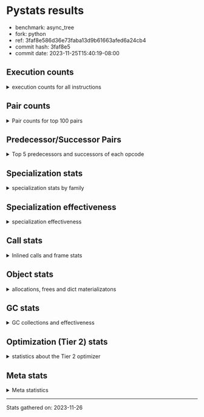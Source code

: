 
# Pystats results

- benchmark: async_tree
- fork: python
- ref: 3faf8e586d36e73faba13d9b61663afed6a24cb4
- commit hash: 3faf8e5
- commit date: 2023-11-25T15:40:19-08:00

## Execution counts

<details>
<summary> execution counts for all instructions </summary>

|Name | Count | Self | Cumulative | Miss ratio | 
|---|---:|---:|---:|---:|
| LOAD_FAST | 424,813,520 | 18.5% | 18.5% |  |
| POP_JUMP_IF_FALSE | 135,872,680 | 5.9% | 24.4% |  |
| RESUME_CHECK | 110,493,140 | 4.8% | 29.2% | 0.0% |
| STORE_FAST | 100,053,280 | 4.4% | 33.5% |  |
| LOAD_FAST_LOAD_FAST | 100,033,880 | 4.4% | 37.9% |  |
| LOAD_ATTR_INSTANCE_VALUE | 95,572,700 | 4.2% | 42.0% |  |
| LOAD_CONST | 89,594,660 | 3.9% | 45.9% |  |
| TO_BOOL_BOOL | 89,582,380 | 3.9% | 49.8% |  |
| LOAD_ATTR_SLOT | 72,410,200 | 3.1% | 53.0% |  |
| POP_TOP | 70,925,500 | 3.1% | 56.1% |  |
| STORE_ATTR_SLOT | 67,931,820 | 3.0% | 59.0% |  |
| CALL_PY_EXACT_ARGS | 61,222,780 | 2.7% | 61.7% |  |
| RETURN_CONST | 60,472,860 | 2.6% | 64.3% |  |
| LOAD_ATTR_METHOD_WITH_VALUES | 51,516,760 | 2.2% | 66.6% |  |
| RETURN_VALUE | 49,275,320 | 2.1% | 68.7% |  |
| LOAD_ATTR_METHOD_NO_DICT | 47,031,840 | 2.0% | 70.7% |  |
| LOAD_ATTR | 46,305,840 | 2.0% | 72.8% |  |
| INTERPRETER_EXIT | 44,043,880 | 1.9% | 74.7% |  |
| LOAD_GLOBAL_MODULE | 40,317,460 | 1.8% | 76.4% |  |
| PUSH_NULL | 40,314,660 | 1.8% | 78.2% |  |
| LOAD_DEREF | 40,311,140 | 1.8% | 79.9% |  |
| CALL | 38,838,960 | 1.7% | 81.6% |  |
| CALL_METHOD_DESCRIPTOR_NOARGS | 32,185,760 | 1.4% | 83.0% | 14.2% |
| POP_JUMP_IF_NOT_NONE | 28,369,080 | 1.2% | 84.3% |  |
| LOAD_ATTR_MODULE | 25,384,240 | 1.1% | 85.4% |  |
| TO_BOOL_NONE | 23,887,700 | 1.0% | 86.4% |  |
| JUMP_BACKWARD | 23,142,600 | 1.0% | 87.4% |  |
| CALL_METHOD_DESCRIPTOR_O | 18,662,420 | 0.8% | 88.2% | 0.0% |
| NOP | 14,932,960 | 0.6% | 88.9% |  |
| FOR_ITER_RANGE | 14,931,320 | 0.6% | 89.5% |  |
| POP_JUMP_IF_NONE | 13,437,680 | 0.6% | 90.1% |  |
| BUILD_LIST | 12,692,160 | 0.6% | 90.6% |  |
| STORE_DEREF | 12,690,160 | 0.6% | 91.2% |  |
| LOAD_GLOBAL_BUILTIN | 10,459,920 | 0.5% | 91.7% | 0.0% |
| CALL_FUNCTION_EX | 10,451,120 | 0.5% | 92.1% |  |
| CALL_KW | 10,450,960 | 0.5% | 92.6% |  |
| POP_JUMP_IF_TRUE | 9,708,340 | 0.4% | 93.0% |  |
| CALL_INTRINSIC_1 | 9,704,400 | 0.4% | 93.4% |  |
| LIST_EXTEND | 9,704,400 | 0.4% | 93.8% |  |
| COMPARE_OP_INT | 8,961,460 | 0.4% | 94.2% |  |
| CONTAINS_OP | 8,957,920 | 0.4% | 94.6% |  |
| BINARY_OP_ADD_INT | 8,957,780 | 0.4% | 95.0% |  |
| CALL_LIST_APPEND | 8,957,720 | 0.4% | 95.4% |  |
| RETURN_GENERATOR | 8,211,600 | 0.4% | 95.7% |  |
| FOR_ITER_LIST | 5,975,020 | 0.3% | 96.0% |  |
| TO_BOOL | 5,230,980 | 0.2% | 96.2% |  |
| STORE_ATTR | 5,229,960 | 0.2% | 96.5% |  |
| COPY_FREE_VARS | 5,226,420 | 0.2% | 96.7% |  |
| FOR_ITER_TUPLE | 5,225,380 | 0.2% | 96.9% |  |
| JUMP_FORWARD | 4,482,660 | 0.2% | 97.1% |  |
| TO_BOOL_LIST | 4,482,200 | 0.2% | 97.3% |  |
| COPY | 4,481,220 | 0.2% | 97.5% |  |
| IS_OP | 4,479,280 | 0.2% | 97.7% |  |
| END_SEND | 4,479,120 | 0.2% | 97.9% |  |
| GET_AWAITABLE | 4,479,120 | 0.2% | 98.1% |  |
| CALL_BUILTIN_FAST | 4,479,120 | 0.2% | 98.3% |  |
| CALL_TYPE_1 | 4,478,940 | 0.2% | 98.5% |  |
| BINARY_OP_SUBTRACT_INT | 4,478,920 | 0.2% | 98.7% |  |
| STORE_SUBSCR_DICT | 4,478,920 | 0.2% | 98.9% |  |
| LIST_APPEND | 4,478,880 | 0.2% | 99.1% |  |
| SEND_GEN | 3,732,740 | 0.2% | 99.2% |  |
| MAKE_CELL | 3,732,480 | 0.2% | 99.4% |  |
| GET_ITER | 2,990,980 | 0.1% | 99.5% |  |
| SWAP | 2,239,780 | 0.1% | 99.6% |  |
| SEND | 1,493,640 | 0.1% | 99.7% |  |
| STORE_ATTR_INSTANCE_VALUE | 749,740 | 0.0% | 99.7% |  |
| CALL_BUILTIN_CLASS | 748,760 | 0.0% | 99.7% |  |
| BUILD_TUPLE | 747,120 | 0.0% | 99.8% |  |
| LOAD_SUPER_ATTR_METHOD | 747,080 | 0.0% | 99.8% |  |
| BUILD_MAP | 746,880 | 0.0% | 99.8% |  |
| MAKE_FUNCTION | 746,720 | 0.0% | 99.9% |  |
| SET_FUNCTION_ATTRIBUTE | 746,720 | 0.0% | 99.9% |  |
| JUMP_BACKWARD_NO_INTERRUPT | 746,640 | 0.0% | 99.9% |  |
| YIELD_VALUE | 746,640 | 0.0% | 100.0% |  |
| LOAD_FAST_AND_CLEAR | 746,480 | 0.0% | 100.0% |  |
| CALL_LEN | 4,740 | 0.0% | 100.0% |  |
| LOAD_GLOBAL | 3,940 | 0.0% | 100.0% |  |
| TO_BOOL_INT | 1,960 | 0.0% | 100.0% |  |
| CALL_METHOD_DESCRIPTOR_FAST_WITH_KEYWORDS | 1,780 | 0.0% | 100.0% |  |
| RESUME | 1,640 | 0.0% | 100.0% | 2,657.3% |
| BINARY_OP_ADD_FLOAT | 1,580 | 0.0% | 100.0% |  |
| BINARY_OP | 880 | 0.0% | 100.0% |  |
| FOR_ITER | 560 | 0.0% | 100.0% |  |
| COMPARE_OP | 540 | 0.0% | 100.0% |  |
| CALL_ISINSTANCE | 520 | 0.0% | 100.0% |  |
| LOAD_SUPER_ATTR | 420 | 0.0% | 100.0% |  |
| CALL_PY_WITH_DEFAULTS | 380 | 0.0% | 100.0% |  |
| CALL_METHOD_DESCRIPTOR_FAST | 200 | 0.0% | 100.0% |  |
| CHECK_EXC_MATCH | 180 | 0.0% | 100.0% |  |
| POP_EXCEPT | 180 | 0.0% | 100.0% |  |
| PUSH_EXC_INFO | 180 | 0.0% | 100.0% |  |
| UNPACK_SEQUENCE_TWO_TUPLE | 180 | 0.0% | 100.0% |  |
| UNARY_INVERT | 160 | 0.0% | 100.0% |  |
| UNARY_NOT | 160 | 0.0% | 100.0% |  |
| STORE_FAST_STORE_FAST | 160 | 0.0% | 100.0% |  |
| BINARY_SUBSCR_DICT | 140 | 0.0% | 100.0% |  |
| LOAD_ATTR_CLASS | 140 | 0.0% | 100.0% |  |
| EXIT_INIT_CHECK | 120 | 0.0% | 100.0% |  |
| UNPACK_SEQUENCE | 120 | 0.0% | 100.0% |  |
| CALL_ALLOC_AND_ENTER_INIT | 120 | 0.0% | 100.0% |  |
| CALL_BUILTIN_O | 120 | 0.0% | 100.0% |  |
| STORE_SUBSCR | 100 | 0.0% | 100.0% |  |
| IMPORT_NAME | 100 | 0.0% | 100.0% |  |
| DICT_MERGE | 80 | 0.0% | 100.0% |  |
| RAISE_VARARGS | 80 | 0.0% | 100.0% |  |
| RERAISE | 80 | 0.0% | 100.0% |  |
| BINARY_SUBSCR_GETITEM | 80 | 0.0% | 100.0% |  |
| BINARY_OP_SUBTRACT_FLOAT | 60 | 0.0% | 100.0% |  |
| CALL_BOUND_METHOD_EXACT_ARGS | 60 | 0.0% | 100.0% |  |
| LOAD_ATTR_NONDESCRIPTOR_WITH_VALUES | 60 | 0.0% | 100.0% |  |
| BEFORE_WITH | 40 | 0.0% | 100.0% |  |
| BINARY_SUBSCR | 40 | 0.0% | 100.0% |  |
| IMPORT_FROM | 20 | 0.0% | 100.0% |  |
| LOAD_FAST_CHECK | 20 | 0.0% | 100.0% |  |
| STORE_FAST_LOAD_FAST | 20 | 0.0% | 100.0% |  |
| STORE_GLOBAL | 20 | 0.0% | 100.0% |  |
| BINARY_SUBSCR_TUPLE_INT | 20 | 0.0% | 100.0% |  |
| COMPARE_OP_STR | 20 | 0.0% | 100.0% |  |


</details>

## Pair counts

<details>
<summary> Pair counts for top 100 pairs </summary>

|Pair | Count | Self | Cumulative | 
|---|---:|---:|---:|
| LOAD_FAST LOAD_ATTR_INSTANCE_VALUE | 90,345,600 | 3.9% | 3.9% |
| TO_BOOL_BOOL POP_JUMP_IF_FALSE | 80,623,920 | 3.5% | 7.4% |
| POP_JUMP_IF_FALSE LOAD_FAST | 79,131,180 | 3.4% | 10.9% |
| STORE_FAST LOAD_FAST | 75,407,960 | 3.3% | 14.2% |
| LOAD_FAST LOAD_ATTR_SLOT | 72,409,840 | 3.1% | 17.3% |
| RESUME_CHECK LOAD_FAST | 67,936,760 | 3.0% | 20.3% |
| CALL_PY_EXACT_ARGS RESUME_CHECK | 53,010,760 | 2.3% | 22.6% |
| LOAD_FAST_LOAD_FAST STORE_ATTR_SLOT | 38,817,760 | 1.7% | 24.3% |
| LOAD_FAST LOAD_ATTR | 36,583,940 | 1.6% | 25.8% |
| LOAD_FAST LOAD_ATTR_METHOD_WITH_VALUES | 36,583,680 | 1.6% | 27.4% |
| LOAD_CONST LOAD_FAST | 34,341,860 | 1.5% | 28.9% |
| LOAD_ATTR_INSTANCE_VALUE TO_BOOL_BOOL | 34,340,440 | 1.5% | 30.4% |
| CACHE RESUME_CHECK | 34,339,220 | 1.5% | 31.9% |
| LOAD_FAST STORE_ATTR_SLOT | 29,113,800 | 1.3% | 33.2% |
| STORE_ATTR_SLOT LOAD_FAST_LOAD_FAST | 29,113,380 | 1.3% | 34.4% |
| LOAD_ATTR_INSTANCE_VALUE LOAD_ATTR_METHOD_NO_DICT | 28,368,820 | 1.2% | 35.7% |
| RETURN_CONST INTERPRETER_EXIT | 28,367,340 | 1.2% | 36.9% |
| LOAD_ATTR_METHOD_WITH_VALUES CALL_PY_EXACT_ARGS | 27,624,320 | 1.2% | 38.1% |
| LOAD_ATTR_MODULE PUSH_NULL | 25,383,560 | 1.1% | 39.2% |
| LOAD_GLOBAL_MODULE LOAD_ATTR_MODULE | 25,383,320 | 1.1% | 40.3% |
| RETURN_CONST POP_TOP | 23,893,800 | 1.0% | 41.4% |
| POP_TOP LOAD_FAST | 23,891,240 | 1.0% | 42.4% |
| LOAD_FAST RETURN_VALUE | 23,890,260 | 1.0% | 43.4% |
| LOAD_FAST POP_JUMP_IF_NOT_NONE | 23,889,760 | 1.0% | 44.5% |
| CALL STORE_FAST | 23,888,300 | 1.0% | 45.5% |
| TO_BOOL_NONE POP_JUMP_IF_FALSE | 23,887,700 | 1.0% | 46.6% |
| LOAD_ATTR_METHOD_NO_DICT LOAD_FAST | 23,141,220 | 1.0% | 47.6% |
| POP_JUMP_IF_FALSE RETURN_CONST | 22,395,260 | 1.0% | 48.5% |
| LOAD_FAST CALL_PY_EXACT_ARGS | 19,412,840 | 0.8% | 49.4% |
| PUSH_NULL LOAD_FAST | 19,409,360 | 0.8% | 50.2% |
| STORE_ATTR_SLOT LOAD_CONST | 19,409,120 | 0.8% | 51.1% |
| LOAD_ATTR_SLOT TO_BOOL_NONE | 19,408,720 | 0.8% | 51.9% |
| POP_JUMP_IF_FALSE LOAD_CONST | 18,665,760 | 0.8% | 52.7% |
| CALL_METHOD_DESCRIPTOR_O POP_TOP | 18,662,400 | 0.8% | 53.5% |
| LOAD_ATTR CALL_METHOD_DESCRIPTOR_NOARGS | 17,915,480 | 0.8% | 54.3% |
| CALL_METHOD_DESCRIPTOR_NOARGS TO_BOOL_BOOL | 17,915,440 | 0.8% | 55.1% |
| LOAD_CONST STORE_FAST | 14,937,840 | 0.6% | 55.7% |
| NOP LOAD_FAST | 14,932,400 | 0.6% | 56.4% |
| RETURN_VALUE STORE_FAST | 14,932,140 | 0.6% | 57.0% |
| LOAD_ATTR_INSTANCE_VALUE RETURN_VALUE | 14,930,340 | 0.6% | 57.7% |
| RETURN_VALUE INTERPRETER_EXIT | 14,930,060 | 0.6% | 58.3% |
| RESUME_CHECK LOAD_GLOBAL_MODULE | 14,185,420 | 0.6% | 59.0% |
| POP_TOP RETURN_CONST | 14,184,520 | 0.6% | 59.6% |
| RETURN_VALUE TO_BOOL_BOOL | 14,183,840 | 0.6% | 60.2% |
| LOAD_FAST_LOAD_FAST LOAD_FAST | 14,183,760 | 0.6% | 60.8% |
| LOAD_FAST_LOAD_FAST LOAD_FAST_LOAD_FAST | 14,183,760 | 0.6% | 61.4% |
| PUSH_NULL LOAD_FAST_LOAD_FAST | 14,183,600 | 0.6% | 62.0% |
| LOAD_FAST LOAD_ATTR_METHOD_NO_DICT | 14,183,560 | 0.6% | 62.7% |
| LOAD_FAST CALL_METHOD_DESCRIPTOR_O | 14,183,280 | 0.6% | 63.3% |
| JUMP_BACKWARD FOR_ITER_RANGE | 14,183,240 | 0.6% | 63.9% |
| CALL_METHOD_DESCRIPTOR_NOARGS STORE_FAST | 14,183,240 | 0.6% | 64.5% |
| FOR_ITER_RANGE STORE_FAST | 14,183,240 | 0.6% | 65.1% |
| POP_JUMP_IF_NOT_NONE LOAD_FAST_LOAD_FAST | 13,436,800 | 0.6% | 65.7% |
| LOAD_FAST LOAD_CONST | 10,452,980 | 0.5% | 66.2% |
| RESUME_CHECK NOP | 10,451,500 | 0.5% | 66.6% |
| LOAD_CONST CALL_KW | 10,450,960 | 0.5% | 67.1% |
| LOAD_ATTR_METHOD_WITH_VALUES LOAD_FAST | 9,708,300 | 0.4% | 67.5% |
| POP_TOP LOAD_CONST | 9,706,740 | 0.4% | 67.9% |
| LOAD_FAST CALL | 9,706,120 | 0.4% | 68.3% |
| STORE_FAST RETURN_CONST | 9,706,000 | 0.4% | 68.8% |
| LOAD_ATTR PUSH_NULL | 9,705,160 | 0.4% | 69.2% |
| LOAD_ATTR_METHOD_NO_DICT CALL_METHOD_DESCRIPTOR_NOARGS | 9,704,800 | 0.4% | 69.6% |
| POP_JUMP_IF_TRUE LOAD_FAST | 9,704,660 | 0.4% | 70.0% |
| STORE_ATTR_SLOT LOAD_FAST | 9,704,660 | 0.4% | 70.4% |
| STORE_ATTR_SLOT RETURN_CONST | 9,704,660 | 0.4% | 70.9% |
| BUILD_LIST LOAD_FAST | 9,704,640 | 0.4% | 71.3% |
| CALL_FUNCTION_EX POP_TOP | 9,704,560 | 0.4% | 71.7% |
| LOAD_FAST_LOAD_FAST CALL | 9,704,560 | 0.4% | 72.1% |
| LOAD_ATTR_METHOD_NO_DICT CALL_PY_EXACT_ARGS | 9,704,480 | 0.4% | 72.6% |
| LOAD_ATTR_SLOT LOAD_ATTR | 9,704,480 | 0.4% | 73.0% |
| LOAD_ATTR_SLOT LOAD_ATTR_METHOD_WITH_VALUES | 9,704,480 | 0.4% | 73.4% |
| POP_TOP JUMP_BACKWARD | 9,704,440 | 0.4% | 73.8% |
| CALL_INTRINSIC_1 CALL_FUNCTION_EX | 9,704,400 | 0.4% | 74.2% |
| LIST_EXTEND CALL_INTRINSIC_1 | 9,704,400 | 0.4% | 74.7% |
| LOAD_ATTR_SLOT TO_BOOL_BOOL | 9,704,400 | 0.4% | 75.1% |
| LOAD_ATTR_METHOD_WITH_VALUES LOAD_FAST_LOAD_FAST | 9,704,380 | 0.4% | 75.5% |
| LOAD_ATTR_SLOT BUILD_LIST | 9,704,380 | 0.4% | 75.9% |
| LOAD_ATTR_SLOT LIST_EXTEND | 9,704,380 | 0.4% | 76.4% |
| LOAD_GLOBAL_BUILTIN LOAD_FAST | 8,965,380 | 0.4% | 76.7% |
| COMPARE_OP_INT POP_JUMP_IF_FALSE | 8,961,460 | 0.4% | 77.1% |
| RESUME_CHECK LOAD_GLOBAL_BUILTIN | 8,960,400 | 0.4% | 77.5% |
| LOAD_ATTR CALL | 8,959,560 | 0.4% | 77.9% |
| TO_BOOL_BOOL POP_JUMP_IF_TRUE | 8,958,400 | 0.4% | 78.3% |
| LOAD_FAST POP_JUMP_IF_NONE | 8,958,320 | 0.4% | 78.7% |
| LOAD_GLOBAL_MODULE LOAD_FAST_LOAD_FAST | 8,958,060 | 0.4% | 79.1% |
| CONTAINS_OP POP_JUMP_IF_FALSE | 8,957,920 | 0.4% | 79.5% |
| LOAD_DEREF LOAD_CONST | 8,957,920 | 0.4% | 79.9% |
| LOAD_FAST_LOAD_FAST LOAD_CONST | 8,957,920 | 0.4% | 80.3% |
| POP_JUMP_IF_NONE LOAD_DEREF | 8,957,760 | 0.4% | 80.6% |
| LOAD_CONST BINARY_OP_ADD_INT | 8,957,720 | 0.4% | 81.0% |
| BINARY_OP_ADD_INT STORE_DEREF | 8,957,720 | 0.4% | 81.4% |
| CALL_LIST_APPEND JUMP_BACKWARD | 8,957,720 | 0.4% | 81.8% |
| LOAD_FAST CALL_LIST_APPEND | 8,957,680 | 0.4% | 82.2% |
| POP_TOP RESUME_CHECK | 8,211,520 | 0.4% | 82.6% |
| CALL_PY_EXACT_ARGS RETURN_GENERATOR | 8,211,380 | 0.4% | 82.9% |
| PUSH_NULL CALL | 5,974,780 | 0.3% | 83.2% |
| POP_JUMP_IF_NOT_NONE LOAD_GLOBAL_MODULE | 5,972,200 | 0.3% | 83.4% |
| CALL POP_TOP | 5,226,120 | 0.2% | 83.7% |
| COPY_FREE_VARS RESUME_CHECK | 5,226,020 | 0.2% | 83.9% |
| LOAD_FAST PUSH_NULL | 5,225,860 | 0.2% | 84.1% |


</details>

## Predecessor/Successor Pairs

<details>
<summary> Top 5 predecessors and successors of each opcode </summary>

### CACHE

<details>
<summary> Successors and predecessors for CACHE </summary>

|Successors | Count | Percentage | 
|---|---:|---:|
| RESUME_CHECK | 34,339,220 | 78.0% |
| COPY_FREE_VARS | 5,225,480 | 11.9% |
| POP_TOP | 4,478,960 | 10.2% |
| RESUME | 220 | 0.0% |


</details>

### BEFORE_WITH

<details>
<summary> Successors and predecessors for BEFORE_WITH </summary>

|Predecessors | Count | Percentage | 
|---|---:|---:|
| LOAD_GLOBAL | 40 | 100.0% |

|Successors | Count | Percentage | 
|---|---:|---:|
| POP_TOP | 40 | 100.0% |


</details>

### BINARY_SUBSCR

<details>
<summary> Successors and predecessors for BINARY_SUBSCR </summary>

|Predecessors | Count | Percentage | 
|---|---:|---:|
| LOAD_FAST | 40 | 100.0% |

|Successors | Count | Percentage | 
|---|---:|---:|
| PUSH_EXC_INFO | 20 | 50.0% |
| BINARY_SUBSCR_DICT | 20 | 50.0% |


</details>

### CHECK_EXC_MATCH

<details>
<summary> Successors and predecessors for CHECK_EXC_MATCH </summary>

|Predecessors | Count | Percentage | 
|---|---:|---:|
| LOAD_GLOBAL_BUILTIN | 160 | 88.9% |
| LOAD_GLOBAL | 20 | 11.1% |

|Successors | Count | Percentage | 
|---|---:|---:|
| POP_JUMP_IF_FALSE | 180 | 100.0% |


</details>

### END_SEND

<details>
<summary> Successors and predecessors for END_SEND </summary>

|Predecessors | Count | Percentage | 
|---|---:|---:|
| RETURN_CONST | 3,732,640 | 83.3% |
| SEND | 746,480 | 16.7% |

|Successors | Count | Percentage | 
|---|---:|---:|
| POP_TOP | 4,479,120 | 100.0% |


</details>

### EXIT_INIT_CHECK

<details>
<summary> Successors and predecessors for EXIT_INIT_CHECK </summary>

|Predecessors | Count | Percentage | 
|---|---:|---:|
| RETURN_CONST | 120 | 100.0% |

|Successors | Count | Percentage | 
|---|---:|---:|
| RETURN_VALUE | 120 | 100.0% |


</details>

### GET_ITER

<details>
<summary> Successors and predecessors for GET_ITER </summary>

|Predecessors | Count | Percentage | 
|---|---:|---:|
| LOAD_FAST | 1,496,180 | 50.0% |
| CALL_BUILTIN_CLASS | 748,100 | 25.0% |
| LOAD_DEREF | 746,480 | 25.0% |
| CALL_METHOD_DESCRIPTOR_NOARGS | 160 | 0.0% |
| CALL | 60 | 0.0% |

|Successors | Count | Percentage | 
|---|---:|---:|
| FOR_ITER_LIST | 1,496,060 | 50.0% |
| LOAD_FAST_AND_CLEAR | 746,480 | 25.0% |
| FOR_ITER_TUPLE | 746,480 | 25.0% |
| FOR_ITER_RANGE | 1,580 | 0.1% |
| FOR_ITER | 380 | 0.0% |


</details>

### INTERPRETER_EXIT

<details>
<summary> Successors and predecessors for INTERPRETER_EXIT </summary>

|Predecessors | Count | Percentage | 
|---|---:|---:|
| RETURN_CONST | 28,367,340 | 64.4% |
| RETURN_VALUE | 14,930,060 | 33.9% |
| YIELD_VALUE | 746,480 | 1.7% |


</details>

### MAKE_FUNCTION

<details>
<summary> Successors and predecessors for MAKE_FUNCTION </summary>

|Predecessors | Count | Percentage | 
|---|---:|---:|
| LOAD_CONST | 746,720 | 100.0% |

|Successors | Count | Percentage | 
|---|---:|---:|
| SET_FUNCTION_ATTRIBUTE | 746,720 | 100.0% |


</details>

### NOP

<details>
<summary> Successors and predecessors for NOP </summary>

|Predecessors | Count | Percentage | 
|---|---:|---:|
| RESUME_CHECK | 10,451,500 | 70.0% |
| POP_JUMP_IF_NOT_NONE | 3,732,560 | 25.0% |
| STORE_FAST | 748,240 | 5.0% |
| POP_TOP | 400 | 0.0% |
| RESUME | 100 | 0.0% |

|Successors | Count | Percentage | 
|---|---:|---:|
| LOAD_FAST | 14,932,400 | 100.0% |
| LOAD_GLOBAL_MODULE | 320 | 0.0% |
| LOAD_DEREF | 80 | 0.0% |
| LOAD_FAST_LOAD_FAST | 80 | 0.0% |
| LOAD_GLOBAL | 80 | 0.0% |


</details>

### POP_EXCEPT

<details>
<summary> Successors and predecessors for POP_EXCEPT </summary>

|Predecessors | Count | Percentage | 
|---|---:|---:|
| SWAP | 100 | 55.6% |
| COPY | 80 | 44.4% |

|Successors | Count | Percentage | 
|---|---:|---:|
| RETURN_VALUE | 100 | 55.6% |
| RERAISE | 80 | 44.4% |


</details>

### POP_TOP

<details>
<summary> Successors and predecessors for POP_TOP </summary>

|Predecessors | Count | Percentage | 
|---|---:|---:|
| RETURN_CONST | 23,893,800 | 33.7% |
| CALL_METHOD_DESCRIPTOR_O | 18,662,400 | 26.3% |
| CALL_FUNCTION_EX | 9,704,560 | 13.7% |
| CALL | 5,226,120 | 7.4% |
| END_SEND | 4,479,120 | 6.3% |

|Successors | Count | Percentage | 
|---|---:|---:|
| LOAD_FAST | 23,891,240 | 33.7% |
| RETURN_CONST | 14,184,520 | 20.0% |
| LOAD_CONST | 9,706,740 | 13.7% |
| JUMP_BACKWARD | 9,704,440 | 13.7% |
| RESUME_CHECK | 8,211,520 | 11.6% |


</details>

### PUSH_EXC_INFO

<details>
<summary> Successors and predecessors for PUSH_EXC_INFO </summary>

|Predecessors | Count | Percentage | 
|---|---:|---:|
| RERAISE | 80 | 44.4% |
| BINARY_SUBSCR_DICT | 80 | 44.4% |
| BINARY_SUBSCR | 20 | 11.1% |

|Successors | Count | Percentage | 
|---|---:|---:|
| LOAD_GLOBAL_BUILTIN | 160 | 88.9% |
| LOAD_GLOBAL | 20 | 11.1% |


</details>

### PUSH_NULL

<details>
<summary> Successors and predecessors for PUSH_NULL </summary>

|Predecessors | Count | Percentage | 
|---|---:|---:|
| LOAD_ATTR_MODULE | 25,383,560 | 63.0% |
| LOAD_ATTR | 9,705,160 | 24.1% |
| LOAD_FAST | 5,225,860 | 13.0% |
| LOAD_DEREF | 80 | 0.0% |

|Successors | Count | Percentage | 
|---|---:|---:|
| LOAD_FAST | 19,409,360 | 48.1% |
| LOAD_FAST_LOAD_FAST | 14,183,600 | 35.2% |
| CALL | 5,974,780 | 14.8% |
| LOAD_GLOBAL_BUILTIN | 746,440 | 1.9% |
| LOAD_CONST | 240 | 0.0% |


</details>

### RETURN_GENERATOR

<details>
<summary> Successors and predecessors for RETURN_GENERATOR </summary>

|Predecessors | Count | Percentage | 
|---|---:|---:|
| CALL_PY_EXACT_ARGS | 8,211,380 | 100.0% |
| CALL | 80 | 0.0% |
| COPY_FREE_VARS | 80 | 0.0% |
| CALL_BOUND_METHOD_EXACT_ARGS | 60 | 0.0% |

|Successors | Count | Percentage | 
|---|---:|---:|
| LIST_APPEND | 4,478,880 | 54.5% |
| GET_AWAITABLE | 3,732,640 | 45.5% |
| CALL | 40 | 0.0% |
| CALL_PY_EXACT_ARGS | 40 | 0.0% |


</details>

### RETURN_VALUE

<details>
<summary> Successors and predecessors for RETURN_VALUE </summary>

|Predecessors | Count | Percentage | 
|---|---:|---:|
| LOAD_FAST | 23,890,260 | 48.5% |
| LOAD_ATTR_INSTANCE_VALUE | 14,930,340 | 30.3% |
| RETURN_VALUE | 4,479,360 | 9.1% |
| POP_JUMP_IF_FALSE | 4,479,040 | 9.1% |
| CALL | 748,380 | 1.5% |

|Successors | Count | Percentage | 
|---|---:|---:|
| STORE_FAST | 14,932,140 | 30.3% |
| INTERPRETER_EXIT | 14,930,060 | 30.3% |
| TO_BOOL_BOOL | 14,183,840 | 28.8% |
| RETURN_VALUE | 4,479,360 | 9.1% |
| GET_AWAITABLE | 746,480 | 1.5% |


</details>

### STORE_SUBSCR

<details>
<summary> Successors and predecessors for STORE_SUBSCR </summary>

|Predecessors | Count | Percentage | 
|---|---:|---:|
| LOAD_FAST | 60 | 60.0% |
| LOAD_ATTR | 40 | 40.0% |

|Successors | Count | Percentage | 
|---|---:|---:|
| LOAD_FAST | 40 | 40.0% |
| STORE_SUBSCR_DICT | 40 | 40.0% |
| LOAD_CONST | 20 | 20.0% |


</details>

### TO_BOOL

<details>
<summary> Successors and predecessors for TO_BOOL </summary>

|Predecessors | Count | Percentage | 
|---|---:|---:|
| LOAD_ATTR_INSTANCE_VALUE | 4,480,780 | 85.7% |
| LOAD_FAST | 746,640 | 14.3% |
| TO_BOOL | 1,760 | 0.0% |
| RETURN_VALUE | 480 | 0.0% |
| LOAD_ATTR | 420 | 0.0% |

|Successors | Count | Percentage | 
|---|---:|---:|
| POP_JUMP_IF_FALSE | 4,479,800 | 85.6% |
| POP_JUMP_IF_TRUE | 748,300 | 14.3% |
| TO_BOOL | 1,760 | 0.0% |
| TO_BOOL_BOOL | 800 | 0.0% |
| TO_BOOL_INT | 160 | 0.0% |


</details>

### UNARY_INVERT

<details>
<summary> Successors and predecessors for UNARY_INVERT </summary>

|Predecessors | Count | Percentage | 
|---|---:|---:|
| BINARY_OP | 80 | 50.0% |
| LOAD_ATTR_MODULE | 60 | 37.5% |
| LOAD_ATTR | 20 | 12.5% |

|Successors | Count | Percentage | 
|---|---:|---:|
| BINARY_OP | 160 | 100.0% |


</details>

### UNARY_NOT

<details>
<summary> Successors and predecessors for UNARY_NOT </summary>

|Predecessors | Count | Percentage | 
|---|---:|---:|
| TO_BOOL_BOOL | 60 | 37.5% |
| TO_BOOL_INT | 60 | 37.5% |
| TO_BOOL | 40 | 25.0% |

|Successors | Count | Percentage | 
|---|---:|---:|
| COPY | 80 | 50.0% |
| STORE_FAST | 80 | 50.0% |


</details>

### BINARY_OP

<details>
<summary> Successors and predecessors for BINARY_OP </summary>

|Predecessors | Count | Percentage | 
|---|---:|---:|
| LOAD_CONST | 200 | 22.7% |
| LOAD_GLOBAL_MODULE | 180 | 20.5% |
| UNARY_INVERT | 160 | 18.2% |
| BINARY_OP | 120 | 13.6% |
| POP_JUMP_IF_FALSE | 80 | 9.1% |

|Successors | Count | Percentage | 
|---|---:|---:|
| STORE_FAST | 200 | 22.7% |
| COPY | 160 | 18.2% |
| BINARY_OP | 120 | 13.6% |
| UNARY_INVERT | 80 | 9.1% |
| BINARY_OP_ADD_INT | 60 | 6.8% |


</details>

### BUILD_LIST

<details>
<summary> Successors and predecessors for BUILD_LIST </summary>

|Predecessors | Count | Percentage | 
|---|---:|---:|
| LOAD_ATTR_SLOT | 9,704,380 | 76.5% |
| STORE_FAST | 748,080 | 5.9% |
| POP_JUMP_IF_FALSE | 746,480 | 5.9% |
| STORE_DEREF | 746,480 | 5.9% |
| SWAP | 746,480 | 5.9% |

|Successors | Count | Percentage | 
|---|---:|---:|
| LOAD_FAST | 9,704,640 | 76.5% |
| STORE_FAST | 1,494,560 | 11.8% |
| STORE_DEREF | 746,480 | 5.9% |
| SWAP | 746,480 | 5.9% |


</details>

### BUILD_MAP

<details>
<summary> Successors and predecessors for BUILD_MAP </summary>

|Predecessors | Count | Percentage | 
|---|---:|---:|
| STORE_FAST | 746,480 | 99.9% |
| STORE_ATTR_INSTANCE_VALUE | 140 | 0.0% |
| POP_TOP | 80 | 0.0% |
| BUILD_TUPLE | 80 | 0.0% |
| RESUME_CHECK | 60 | 0.0% |

|Successors | Count | Percentage | 
|---|---:|---:|
| STORE_FAST | 746,480 | 99.9% |
| LOAD_FAST | 400 | 0.1% |


</details>

### BUILD_TUPLE

<details>
<summary> Successors and predecessors for BUILD_TUPLE </summary>

|Predecessors | Count | Percentage | 
|---|---:|---:|
| LOAD_FAST | 746,720 | 99.9% |
| CALL | 80 | 0.0% |
| LOAD_CONST | 80 | 0.0% |
| LOAD_FAST_LOAD_FAST | 80 | 0.0% |
| LOAD_GLOBAL_MODULE | 80 | 0.0% |

|Successors | Count | Percentage | 
|---|---:|---:|
| LOAD_CONST | 746,720 | 99.9% |
| CALL | 160 | 0.0% |
| RETURN_VALUE | 80 | 0.0% |
| BUILD_MAP | 80 | 0.0% |
| CALL_ISINSTANCE | 40 | 0.0% |


</details>

### CALL

<details>
<summary> Successors and predecessors for CALL </summary>

|Predecessors | Count | Percentage | 
|---|---:|---:|
| LOAD_FAST | 9,706,120 | 25.0% |
| LOAD_FAST_LOAD_FAST | 9,704,560 | 25.0% |
| LOAD_ATTR | 8,959,560 | 23.1% |
| PUSH_NULL | 5,974,780 | 15.4% |
| LOAD_ATTR_INSTANCE_VALUE | 4,479,080 | 11.5% |

|Successors | Count | Percentage | 
|---|---:|---:|
| STORE_FAST | 23,888,300 | 61.5% |
| POP_TOP | 5,226,120 | 13.5% |
| RESUME_CHECK | 4,479,500 | 11.5% |
| CALL_METHOD_DESCRIPTOR_O | 4,479,040 | 11.5% |
| RETURN_VALUE | 748,380 | 1.9% |


</details>

### CALL_FUNCTION_EX

<details>
<summary> Successors and predecessors for CALL_FUNCTION_EX </summary>

|Predecessors | Count | Percentage | 
|---|---:|---:|
| CALL_INTRINSIC_1 | 9,704,400 | 92.9% |
| STORE_FAST | 746,480 | 7.1% |
| DICT_MERGE | 80 | 0.0% |
| LOAD_FAST | 80 | 0.0% |
| LOAD_ATTR_INSTANCE_VALUE | 60 | 0.0% |

|Successors | Count | Percentage | 
|---|---:|---:|
| POP_TOP | 9,704,560 | 92.9% |
| MAKE_CELL | 746,480 | 7.1% |
| COPY_FREE_VARS | 80 | 0.0% |


</details>

### CALL_INTRINSIC_1

<details>
<summary> Successors and predecessors for CALL_INTRINSIC_1 </summary>

|Predecessors | Count | Percentage | 
|---|---:|---:|
| LIST_EXTEND | 9,704,400 | 100.0% |

|Successors | Count | Percentage | 
|---|---:|---:|
| CALL_FUNCTION_EX | 9,704,400 | 100.0% |


</details>

### CALL_KW

<details>
<summary> Successors and predecessors for CALL_KW </summary>

|Predecessors | Count | Percentage | 
|---|---:|---:|
| LOAD_CONST | 10,450,960 | 100.0% |

|Successors | Count | Percentage | 
|---|---:|---:|
| STORE_FAST | 4,478,960 | 42.9% |
| RESUME_CHECK | 4,478,940 | 42.9% |
| POP_TOP | 746,560 | 7.1% |
| STORE_DEREF | 746,480 | 7.1% |
| RESUME | 20 | 0.0% |


</details>

### COMPARE_OP

<details>
<summary> Successors and predecessors for COMPARE_OP </summary>

|Predecessors | Count | Percentage | 
|---|---:|---:|
| LOAD_CONST | 220 | 40.7% |
| CALL_BUILTIN_CLASS | 140 | 25.9% |
| COMPARE_OP | 40 | 7.4% |
| LOAD_DEREF | 40 | 7.4% |
| RETURN_VALUE | 20 | 3.7% |

|Successors | Count | Percentage | 
|---|---:|---:|
| POP_JUMP_IF_FALSE | 340 | 63.0% |
| COMPARE_OP_INT | 140 | 25.9% |
| COMPARE_OP | 40 | 7.4% |
| COPY | 20 | 3.7% |


</details>

### CONTAINS_OP

<details>
<summary> Successors and predecessors for CONTAINS_OP </summary>

|Predecessors | Count | Percentage | 
|---|---:|---:|
| LOAD_GLOBAL_MODULE | 4,478,940 | 50.0% |
| LOAD_FAST_LOAD_FAST | 4,478,880 | 50.0% |
| LOAD_ATTR_INSTANCE_VALUE | 60 | 0.0% |
| LOAD_ATTR | 20 | 0.0% |
| LOAD_GLOBAL | 20 | 0.0% |

|Successors | Count | Percentage | 
|---|---:|---:|
| POP_JUMP_IF_FALSE | 8,957,920 | 100.0% |


</details>

### COPY

<details>
<summary> Successors and predecessors for COPY </summary>

|Predecessors | Count | Percentage | 
|---|---:|---:|
| CALL_BUILTIN_FAST | 4,479,020 | 100.0% |
| CALL_LEN | 1,580 | 0.0% |
| BINARY_OP | 160 | 0.0% |
| LOAD_FAST | 160 | 0.0% |
| UNARY_NOT | 80 | 0.0% |

|Successors | Count | Percentage | 
|---|---:|---:|
| TO_BOOL_BOOL | 4,479,080 | 100.0% |
| TO_BOOL_INT | 1,640 | 0.0% |
| TO_BOOL | 240 | 0.0% |
| POP_EXCEPT | 80 | 0.0% |
| LOAD_ATTR | 80 | 0.0% |


</details>

### COPY_FREE_VARS

<details>
<summary> Successors and predecessors for COPY_FREE_VARS </summary>

|Predecessors | Count | Percentage | 
|---|---:|---:|
| CACHE | 5,225,480 | 100.0% |
| CALL_PY_EXACT_ARGS | 640 | 0.0% |
| CALL | 160 | 0.0% |
| CALL_FUNCTION_EX | 80 | 0.0% |
| CALL_ALLOC_AND_ENTER_INIT | 60 | 0.0% |

|Successors | Count | Percentage | 
|---|---:|---:|
| RESUME_CHECK | 5,226,020 | 100.0% |
| RESUME | 240 | 0.0% |
| RETURN_GENERATOR | 80 | 0.0% |
| MAKE_CELL | 80 | 0.0% |


</details>

### DICT_MERGE

<details>
<summary> Successors and predecessors for DICT_MERGE </summary>

|Predecessors | Count | Percentage | 
|---|---:|---:|
| LOAD_FAST | 80 | 100.0% |

|Successors | Count | Percentage | 
|---|---:|---:|
| CALL_FUNCTION_EX | 80 | 100.0% |


</details>

### FOR_ITER

<details>
<summary> Successors and predecessors for FOR_ITER </summary>

|Predecessors | Count | Percentage | 
|---|---:|---:|
| GET_ITER | 380 | 67.9% |
| FOR_ITER | 80 | 14.3% |
| JUMP_BACKWARD | 80 | 14.3% |
| SWAP | 20 | 3.6% |

|Successors | Count | Percentage | 
|---|---:|---:|
| RETURN_CONST | 120 | 21.4% |
| LOAD_FAST | 100 | 17.9% |
| FOR_ITER_LIST | 100 | 17.9% |
| FOR_ITER | 80 | 14.3% |
| STORE_FAST | 80 | 14.3% |


</details>

### GET_AWAITABLE

<details>
<summary> Successors and predecessors for GET_AWAITABLE </summary>

|Predecessors | Count | Percentage | 
|---|---:|---:|
| RETURN_GENERATOR | 3,732,640 | 83.3% |
| RETURN_VALUE | 746,480 | 16.7% |

|Successors | Count | Percentage | 
|---|---:|---:|
| LOAD_CONST | 4,479,120 | 100.0% |


</details>

### IMPORT_FROM

<details>
<summary> Successors and predecessors for IMPORT_FROM </summary>

|Predecessors | Count | Percentage | 
|---|---:|---:|
| IMPORT_NAME | 20 | 100.0% |

|Successors | Count | Percentage | 
|---|---:|---:|
| STORE_FAST | 20 | 100.0% |


</details>

### IMPORT_NAME

<details>
<summary> Successors and predecessors for IMPORT_NAME </summary>

|Predecessors | Count | Percentage | 
|---|---:|---:|
| LOAD_CONST | 100 | 100.0% |

|Successors | Count | Percentage | 
|---|---:|---:|
| STORE_FAST | 80 | 80.0% |
| IMPORT_FROM | 20 | 20.0% |


</details>

### IS_OP

<details>
<summary> Successors and predecessors for IS_OP </summary>

|Predecessors | Count | Percentage | 
|---|---:|---:|
| LOAD_FAST_LOAD_FAST | 4,478,880 | 100.0% |
| LOAD_CONST | 400 | 0.0% |

|Successors | Count | Percentage | 
|---|---:|---:|
| POP_JUMP_IF_FALSE | 4,478,880 | 100.0% |
| RETURN_VALUE | 400 | 0.0% |


</details>

### JUMP_BACKWARD

<details>
<summary> Successors and predecessors for JUMP_BACKWARD </summary>

|Predecessors | Count | Percentage | 
|---|---:|---:|
| POP_TOP | 9,704,440 | 41.9% |
| CALL_LIST_APPEND | 8,957,720 | 38.7% |
| LIST_APPEND | 4,478,880 | 19.4% |
| POP_JUMP_IF_FALSE | 1,560 | 0.0% |

|Successors | Count | Percentage | 
|---|---:|---:|
| FOR_ITER_RANGE | 14,183,240 | 61.3% |
| FOR_ITER_TUPLE | 4,478,880 | 19.4% |
| FOR_ITER_LIST | 4,478,860 | 19.4% |
| LOAD_FAST | 1,540 | 0.0% |
| FOR_ITER | 80 | 0.0% |


</details>

### JUMP_BACKWARD_NO_INTERRUPT

<details>
<summary> Successors and predecessors for JUMP_BACKWARD_NO_INTERRUPT </summary>

|Predecessors | Count | Percentage | 
|---|---:|---:|
| RESUME_CHECK | 746,580 | 100.0% |
| RESUME | 60 | 0.0% |

|Successors | Count | Percentage | 
|---|---:|---:|
| SEND | 746,520 | 100.0% |
| SEND_GEN | 120 | 0.0% |


</details>

### JUMP_FORWARD

<details>
<summary> Successors and predecessors for JUMP_FORWARD </summary>

|Predecessors | Count | Percentage | 
|---|---:|---:|
| POP_TOP | 4,478,980 | 99.9% |
| STORE_FAST | 3,600 | 0.1% |
| POP_JUMP_IF_FALSE | 80 | 0.0% |

|Successors | Count | Percentage | 
|---|---:|---:|
| LOAD_DEREF | 4,478,880 | 99.9% |
| LOAD_FAST | 2,080 | 0.0% |
| LOAD_GLOBAL_BUILTIN | 1,560 | 0.0% |
| NOP | 80 | 0.0% |
| LOAD_GLOBAL | 40 | 0.0% |


</details>

### LIST_APPEND

<details>
<summary> Successors and predecessors for LIST_APPEND </summary>

|Predecessors | Count | Percentage | 
|---|---:|---:|
| RETURN_GENERATOR | 4,478,880 | 100.0% |

|Successors | Count | Percentage | 
|---|---:|---:|
| JUMP_BACKWARD | 4,478,880 | 100.0% |


</details>

### LIST_EXTEND

<details>
<summary> Successors and predecessors for LIST_EXTEND </summary>

|Predecessors | Count | Percentage | 
|---|---:|---:|
| LOAD_ATTR_SLOT | 9,704,380 | 100.0% |
| LOAD_ATTR | 20 | 0.0% |

|Successors | Count | Percentage | 
|---|---:|---:|
| CALL_INTRINSIC_1 | 9,704,400 | 100.0% |


</details>

### LOAD_ATTR

<details>
<summary> Successors and predecessors for LOAD_ATTR </summary>

|Predecessors | Count | Percentage | 
|---|---:|---:|
| LOAD_FAST | 36,583,940 | 79.0% |
| LOAD_ATTR_SLOT | 9,704,480 | 21.0% |
| LOAD_ATTR | 14,360 | 0.0% |
| LOAD_GLOBAL_MODULE | 800 | 0.0% |
| LOAD_GLOBAL | 780 | 0.0% |

|Successors | Count | Percentage | 
|---|---:|---:|
| CALL_METHOD_DESCRIPTOR_NOARGS | 17,915,480 | 38.7% |
| PUSH_NULL | 9,705,160 | 21.0% |
| CALL | 8,959,560 | 19.3% |
| LOAD_FAST | 4,479,920 | 9.7% |
| TO_BOOL_NONE | 4,478,920 | 9.7% |


</details>

### LOAD_CONST

<details>
<summary> Successors and predecessors for LOAD_CONST </summary>

|Predecessors | Count | Percentage | 
|---|---:|---:|
| STORE_ATTR_SLOT | 19,409,120 | 21.7% |
| POP_JUMP_IF_FALSE | 18,665,760 | 20.8% |
| LOAD_FAST | 10,452,980 | 11.7% |
| POP_TOP | 9,706,740 | 10.8% |
| LOAD_DEREF | 8,957,920 | 10.0% |

|Successors | Count | Percentage | 
|---|---:|---:|
| LOAD_FAST | 34,341,860 | 38.3% |
| STORE_FAST | 14,937,840 | 16.7% |
| CALL_KW | 10,450,960 | 11.7% |
| BINARY_OP_ADD_INT | 8,957,720 | 10.0% |
| COMPARE_OP_INT | 4,480,920 | 5.0% |


</details>

### LOAD_DEREF

<details>
<summary> Successors and predecessors for LOAD_DEREF </summary>

|Predecessors | Count | Percentage | 
|---|---:|---:|
| POP_JUMP_IF_NONE | 8,957,760 | 22.2% |
| POP_JUMP_IF_FALSE | 5,225,360 | 13.0% |
| RESUME_CHECK | 4,478,920 | 11.1% |
| JUMP_FORWARD | 4,478,880 | 11.1% |
| LOAD_DEREF | 4,478,880 | 11.1% |

|Successors | Count | Percentage | 
|---|---:|---:|
| LOAD_CONST | 8,957,920 | 22.2% |
| LOAD_ATTR_METHOD_WITH_VALUES | 5,225,280 | 13.0% |
| LOAD_DEREF | 4,478,880 | 11.1% |
| POP_JUMP_IF_NONE | 4,478,880 | 11.1% |
| COMPARE_OP_INT | 4,478,840 | 11.1% |


</details>

### LOAD_FAST

<details>
<summary> Successors and predecessors for LOAD_FAST </summary>

|Predecessors | Count | Percentage | 
|---|---:|---:|
| POP_JUMP_IF_FALSE | 79,131,180 | 18.6% |
| STORE_FAST | 75,407,960 | 17.8% |
| RESUME_CHECK | 67,936,760 | 16.0% |
| LOAD_CONST | 34,341,860 | 8.1% |
| POP_TOP | 23,891,240 | 5.6% |

|Successors | Count | Percentage | 
|---|---:|---:|
| LOAD_ATTR_INSTANCE_VALUE | 90,345,600 | 21.3% |
| LOAD_ATTR_SLOT | 72,409,840 | 17.0% |
| LOAD_ATTR | 36,583,940 | 8.6% |
| LOAD_ATTR_METHOD_WITH_VALUES | 36,583,680 | 8.6% |
| STORE_ATTR_SLOT | 29,113,800 | 6.9% |


</details>

### LOAD_FAST_AND_CLEAR

<details>
<summary> Successors and predecessors for LOAD_FAST_AND_CLEAR </summary>

|Predecessors | Count | Percentage | 
|---|---:|---:|
| GET_ITER | 746,480 | 100.0% |

|Successors | Count | Percentage | 
|---|---:|---:|
| SWAP | 746,480 | 100.0% |


</details>

### LOAD_FAST_CHECK

<details>
<summary> Successors and predecessors for LOAD_FAST_CHECK </summary>

|Predecessors | Count | Percentage | 
|---|---:|---:|
| JUMP_FORWARD | 20 | 100.0% |

|Successors | Count | Percentage | 
|---|---:|---:|
| SWAP | 20 | 100.0% |


</details>

### LOAD_FAST_LOAD_FAST

<details>
<summary> Successors and predecessors for LOAD_FAST_LOAD_FAST </summary>

|Predecessors | Count | Percentage | 
|---|---:|---:|
| STORE_ATTR_SLOT | 29,113,380 | 29.1% |
| LOAD_FAST_LOAD_FAST | 14,183,760 | 14.2% |
| PUSH_NULL | 14,183,600 | 14.2% |
| POP_JUMP_IF_NOT_NONE | 13,436,800 | 13.4% |
| LOAD_ATTR_METHOD_WITH_VALUES | 9,704,380 | 9.7% |

|Successors | Count | Percentage | 
|---|---:|---:|
| STORE_ATTR_SLOT | 38,817,760 | 38.8% |
| LOAD_FAST | 14,183,760 | 14.2% |
| LOAD_FAST_LOAD_FAST | 14,183,760 | 14.2% |
| CALL | 9,704,560 | 9.7% |
| LOAD_CONST | 8,957,920 | 9.0% |


</details>

### LOAD_GLOBAL

<details>
<summary> Successors and predecessors for LOAD_GLOBAL </summary>

|Predecessors | Count | Percentage | 
|---|---:|---:|
| RESUME | 480 | 12.2% |
| POP_TOP | 460 | 11.7% |
| RESUME_CHECK | 460 | 11.7% |
| LOAD_FAST | 380 | 9.6% |
| POP_JUMP_IF_NOT_NONE | 320 | 8.1% |

|Successors | Count | Percentage | 
|---|---:|---:|
| LOAD_GLOBAL_MODULE | 1,300 | 33.0% |
| LOAD_ATTR | 780 | 19.8% |
| LOAD_GLOBAL_BUILTIN | 600 | 15.2% |
| LOAD_FAST | 320 | 8.1% |
| CALL | 240 | 6.1% |


</details>

### LOAD_SUPER_ATTR

<details>
<summary> Successors and predecessors for LOAD_SUPER_ATTR </summary>

|Predecessors | Count | Percentage | 
|---|---:|---:|
| LOAD_FAST | 420 | 100.0% |

|Successors | Count | Percentage | 
|---|---:|---:|
| LOAD_SUPER_ATTR_METHOD | 200 | 47.6% |
| CALL | 120 | 28.6% |
| LOAD_FAST | 80 | 19.0% |
| LOAD_FAST_LOAD_FAST | 20 | 4.8% |


</details>

### MAKE_CELL

<details>
<summary> Successors and predecessors for MAKE_CELL </summary>

|Predecessors | Count | Percentage | 
|---|---:|---:|
| MAKE_CELL | 2,985,920 | 80.0% |
| CALL_FUNCTION_EX | 746,480 | 20.0% |
| COPY_FREE_VARS | 80 | 0.0% |

|Successors | Count | Percentage | 
|---|---:|---:|
| MAKE_CELL | 2,985,920 | 80.0% |
| RESUME_CHECK | 746,520 | 20.0% |
| RESUME | 40 | 0.0% |


</details>

### POP_JUMP_IF_FALSE

<details>
<summary> Successors and predecessors for POP_JUMP_IF_FALSE </summary>

|Predecessors | Count | Percentage | 
|---|---:|---:|
| TO_BOOL_BOOL | 80,623,920 | 59.3% |
| TO_BOOL_NONE | 23,887,700 | 17.6% |
| COMPARE_OP_INT | 8,961,460 | 6.6% |
| CONTAINS_OP | 8,957,920 | 6.6% |
| TO_BOOL_LIST | 4,482,200 | 3.3% |

|Successors | Count | Percentage | 
|---|---:|---:|
| LOAD_FAST | 79,131,180 | 58.2% |
| RETURN_CONST | 22,395,260 | 16.5% |
| LOAD_CONST | 18,665,760 | 13.7% |
| LOAD_GLOBAL_MODULE | 5,225,480 | 3.8% |
| LOAD_DEREF | 5,225,360 | 3.8% |


</details>

### POP_JUMP_IF_NONE

<details>
<summary> Successors and predecessors for POP_JUMP_IF_NONE </summary>

|Predecessors | Count | Percentage | 
|---|---:|---:|
| LOAD_FAST | 8,958,320 | 66.7% |
| LOAD_DEREF | 4,478,880 | 33.3% |
| LOAD_ATTR_INSTANCE_VALUE | 260 | 0.0% |
| CALL | 160 | 0.0% |
| LOAD_ATTR | 60 | 0.0% |

|Successors | Count | Percentage | 
|---|---:|---:|
| LOAD_DEREF | 8,957,760 | 66.7% |
| LOAD_FAST | 4,479,120 | 33.3% |
| RETURN_CONST | 480 | 0.0% |
| LOAD_GLOBAL | 100 | 0.0% |
| LOAD_GLOBAL_BUILTIN | 100 | 0.0% |


</details>

### POP_JUMP_IF_NOT_NONE

<details>
<summary> Successors and predecessors for POP_JUMP_IF_NOT_NONE </summary>

|Predecessors | Count | Percentage | 
|---|---:|---:|
| LOAD_FAST | 23,889,760 | 84.2% |
| LOAD_ATTR_INSTANCE_VALUE | 4,478,960 | 15.8% |
| LOAD_GLOBAL_MODULE | 220 | 0.0% |
| LOAD_DEREF | 80 | 0.0% |
| LOAD_GLOBAL | 40 | 0.0% |

|Successors | Count | Percentage | 
|---|---:|---:|
| LOAD_FAST_LOAD_FAST | 13,436,800 | 47.4% |
| LOAD_GLOBAL_MODULE | 5,972,200 | 21.1% |
| LOAD_FAST | 4,480,740 | 15.8% |
| NOP | 3,732,560 | 13.2% |
| LOAD_GLOBAL_BUILTIN | 746,440 | 2.6% |


</details>

### POP_JUMP_IF_TRUE

<details>
<summary> Successors and predecessors for POP_JUMP_IF_TRUE </summary>

|Predecessors | Count | Percentage | 
|---|---:|---:|
| TO_BOOL_BOOL | 8,958,400 | 92.3% |
| TO_BOOL | 748,300 | 7.7% |
| TO_BOOL_INT | 1,640 | 0.0% |

|Successors | Count | Percentage | 
|---|---:|---:|
| LOAD_FAST | 9,704,660 | 100.0% |
| LOAD_CONST | 1,680 | 0.0% |
| STORE_FAST | 1,600 | 0.0% |
| LOAD_GLOBAL_BUILTIN | 100 | 0.0% |
| POP_TOP | 80 | 0.0% |


</details>

### RAISE_VARARGS

<details>
<summary> Successors and predecessors for RAISE_VARARGS </summary>

|Predecessors | Count | Percentage | 
|---|---:|---:|
| LOAD_CONST | 80 | 100.0% |

|Successors | Count | Percentage | 
|---|---:|---:|
| COPY | 80 | 100.0% |


</details>

### RERAISE

<details>
<summary> Successors and predecessors for RERAISE </summary>

|Predecessors | Count | Percentage | 
|---|---:|---:|
| POP_EXCEPT | 80 | 100.0% |

|Successors | Count | Percentage | 
|---|---:|---:|
| PUSH_EXC_INFO | 80 | 100.0% |


</details>

### RETURN_CONST

<details>
<summary> Successors and predecessors for RETURN_CONST </summary>

|Predecessors | Count | Percentage | 
|---|---:|---:|
| POP_JUMP_IF_FALSE | 22,395,260 | 37.0% |
| POP_TOP | 14,184,520 | 23.5% |
| STORE_FAST | 9,706,000 | 16.1% |
| STORE_ATTR_SLOT | 9,704,660 | 16.0% |
| RESUME_CHECK | 3,732,460 | 6.2% |

|Successors | Count | Percentage | 
|---|---:|---:|
| INTERPRETER_EXIT | 28,367,340 | 46.9% |
| POP_TOP | 23,893,800 | 39.5% |
| TO_BOOL_BOOL | 4,478,920 | 7.4% |
| END_SEND | 3,732,640 | 6.2% |
| EXIT_INIT_CHECK | 120 | 0.0% |


</details>

### SEND

<details>
<summary> Successors and predecessors for SEND </summary>

|Predecessors | Count | Percentage | 
|---|---:|---:|
| LOAD_CONST | 746,560 | 50.0% |
| JUMP_BACKWARD_NO_INTERRUPT | 746,520 | 50.0% |
| SEND | 560 | 0.0% |

|Successors | Count | Percentage | 
|---|---:|---:|
| END_SEND | 746,480 | 50.0% |
| YIELD_VALUE | 746,480 | 50.0% |
| SEND | 560 | 0.0% |
| POP_TOP | 60 | 0.0% |
| SEND_GEN | 60 | 0.0% |


</details>

### SET_FUNCTION_ATTRIBUTE

<details>
<summary> Successors and predecessors for SET_FUNCTION_ATTRIBUTE </summary>

|Predecessors | Count | Percentage | 
|---|---:|---:|
| MAKE_FUNCTION | 746,720 | 100.0% |

|Successors | Count | Percentage | 
|---|---:|---:|
| STORE_FAST | 746,720 | 100.0% |


</details>

### STORE_ATTR

<details>
<summary> Successors and predecessors for STORE_ATTR </summary>

|Predecessors | Count | Percentage | 
|---|---:|---:|
| LOAD_FAST | 4,481,020 | 85.7% |
| LOAD_FAST_LOAD_FAST | 746,780 | 14.3% |
| STORE_ATTR | 1,760 | 0.0% |
| LOAD_ATTR_INSTANCE_VALUE | 280 | 0.0% |
| SWAP | 80 | 0.0% |

|Successors | Count | Percentage | 
|---|---:|---:|
| LOAD_DEREF | 4,478,880 | 85.6% |
| LOAD_CONST | 746,840 | 14.3% |
| STORE_ATTR | 1,760 | 0.0% |
| STORE_ATTR_INSTANCE_VALUE | 980 | 0.0% |
| LOAD_FAST | 500 | 0.0% |


</details>

### STORE_DEREF

<details>
<summary> Successors and predecessors for STORE_DEREF </summary>

|Predecessors | Count | Percentage | 
|---|---:|---:|
| BINARY_OP_ADD_INT | 8,957,720 | 70.6% |
| LOAD_CONST | 2,239,440 | 17.6% |
| BUILD_LIST | 746,480 | 5.9% |
| CALL_KW | 746,480 | 5.9% |
| BINARY_OP | 40 | 0.0% |

|Successors | Count | Percentage | 
|---|---:|---:|
| LOAD_DEREF | 4,478,880 | 35.3% |
| LOAD_FAST_LOAD_FAST | 4,478,880 | 35.3% |
| LOAD_CONST | 1,492,960 | 11.8% |
| LOAD_FAST | 1,492,960 | 11.8% |
| BUILD_LIST | 746,480 | 5.9% |


</details>

### STORE_FAST

<details>
<summary> Successors and predecessors for STORE_FAST </summary>

|Predecessors | Count | Percentage | 
|---|---:|---:|
| CALL | 23,888,300 | 23.9% |
| LOAD_CONST | 14,937,840 | 14.9% |
| RETURN_VALUE | 14,932,140 | 14.9% |
| CALL_METHOD_DESCRIPTOR_NOARGS | 14,183,240 | 14.2% |
| FOR_ITER_RANGE | 14,183,240 | 14.2% |

|Successors | Count | Percentage | 
|---|---:|---:|
| LOAD_FAST | 75,407,960 | 75.4% |
| RETURN_CONST | 9,706,000 | 9.7% |
| LOAD_FAST_LOAD_FAST | 5,225,680 | 5.2% |
| LOAD_GLOBAL_MODULE | 4,479,080 | 4.5% |
| LOAD_CONST | 1,493,040 | 1.5% |


</details>

### STORE_FAST_LOAD_FAST

<details>
<summary> Successors and predecessors for STORE_FAST_LOAD_FAST </summary>

|Predecessors | Count | Percentage | 
|---|---:|---:|
| COPY | 20 | 100.0% |

|Successors | Count | Percentage | 
|---|---:|---:|
| LOAD_ATTR | 20 | 100.0% |


</details>

### STORE_FAST_STORE_FAST

<details>
<summary> Successors and predecessors for STORE_FAST_STORE_FAST </summary>

|Predecessors | Count | Percentage | 
|---|---:|---:|
| UNPACK_SEQUENCE_TWO_TUPLE | 120 | 75.0% |
| UNPACK_SEQUENCE | 40 | 25.0% |

|Successors | Count | Percentage | 
|---|---:|---:|
| LOAD_FAST | 80 | 50.0% |
| LOAD_GLOBAL | 40 | 25.0% |
| LOAD_GLOBAL_MODULE | 40 | 25.0% |


</details>

### STORE_GLOBAL

<details>
<summary> Successors and predecessors for STORE_GLOBAL </summary>

|Predecessors | Count | Percentage | 
|---|---:|---:|
| CALL | 20 | 100.0% |

|Successors | Count | Percentage | 
|---|---:|---:|
| LOAD_CONST | 20 | 100.0% |


</details>

### SWAP

<details>
<summary> Successors and predecessors for SWAP </summary>

|Predecessors | Count | Percentage | 
|---|---:|---:|
| BUILD_LIST | 746,480 | 33.3% |
| LOAD_FAST_AND_CLEAR | 746,480 | 33.3% |
| FOR_ITER_RANGE | 746,480 | 33.3% |
| LOAD_ATTR | 80 | 0.0% |
| LOAD_FAST | 80 | 0.0% |

|Successors | Count | Percentage | 
|---|---:|---:|
| STORE_FAST | 746,560 | 33.3% |
| BUILD_LIST | 746,480 | 33.3% |
| FOR_ITER_RANGE | 746,460 | 33.3% |
| POP_EXCEPT | 100 | 0.0% |
| STORE_ATTR | 80 | 0.0% |


</details>

### UNPACK_SEQUENCE

<details>
<summary> Successors and predecessors for UNPACK_SEQUENCE </summary>

|Predecessors | Count | Percentage | 
|---|---:|---:|
| RETURN_VALUE | 40 | 33.3% |
| CALL | 40 | 33.3% |
| STORE_FAST | 40 | 33.3% |

|Successors | Count | Percentage | 
|---|---:|---:|
| UNPACK_SEQUENCE_TWO_TUPLE | 60 | 50.0% |
| STORE_FAST_STORE_FAST | 40 | 33.3% |
| LOAD_FAST | 20 | 16.7% |


</details>

### YIELD_VALUE

<details>
<summary> Successors and predecessors for YIELD_VALUE </summary>

|Predecessors | Count | Percentage | 
|---|---:|---:|
| SEND | 746,480 | 100.0% |
| YIELD_VALUE | 160 | 0.0% |

|Successors | Count | Percentage | 
|---|---:|---:|
| INTERPRETER_EXIT | 746,480 | 100.0% |
| YIELD_VALUE | 160 | 0.0% |


</details>

### RESUME

<details>
<summary> Successors and predecessors for RESUME </summary>

|Predecessors | Count | Percentage | 
|---|---:|---:|
| CALL | 1,020 | 62.2% |
| COPY_FREE_VARS | 240 | 14.6% |
| CACHE | 220 | 13.4% |
| POP_TOP | 80 | 4.9% |
| MAKE_CELL | 40 | 2.4% |

|Successors | Count | Percentage | 
|---|---:|---:|
| LOAD_FAST | 780 | 47.6% |
| LOAD_GLOBAL | 480 | 29.3% |
| NOP | 100 | 6.1% |
| LOAD_CONST | 100 | 6.1% |
| JUMP_BACKWARD_NO_INTERRUPT | 60 | 3.7% |


</details>

### BINARY_OP_ADD_FLOAT

<details>
<summary> Successors and predecessors for BINARY_OP_ADD_FLOAT </summary>

|Predecessors | Count | Percentage | 
|---|---:|---:|
| LOAD_ATTR_INSTANCE_VALUE | 1,560 | 98.7% |
| BINARY_OP | 20 | 1.3% |

|Successors | Count | Percentage | 
|---|---:|---:|
| STORE_FAST | 1,580 | 100.0% |


</details>

### BINARY_OP_ADD_INT

<details>
<summary> Successors and predecessors for BINARY_OP_ADD_INT </summary>

|Predecessors | Count | Percentage | 
|---|---:|---:|
| LOAD_CONST | 8,957,720 | 100.0% |
| BINARY_OP | 60 | 0.0% |

|Successors | Count | Percentage | 
|---|---:|---:|
| STORE_DEREF | 8,957,720 | 100.0% |
| SWAP | 60 | 0.0% |


</details>

### BINARY_OP_SUBTRACT_FLOAT

<details>
<summary> Successors and predecessors for BINARY_OP_SUBTRACT_FLOAT </summary>

|Predecessors | Count | Percentage | 
|---|---:|---:|
| LOAD_FAST | 40 | 66.7% |
| BINARY_OP | 20 | 33.3% |

|Successors | Count | Percentage | 
|---|---:|---:|
| STORE_FAST | 60 | 100.0% |


</details>

### BINARY_OP_SUBTRACT_INT

<details>
<summary> Successors and predecessors for BINARY_OP_SUBTRACT_INT </summary>

|Predecessors | Count | Percentage | 
|---|---:|---:|
| LOAD_CONST | 4,478,880 | 100.0% |
| BINARY_OP | 40 | 0.0% |

|Successors | Count | Percentage | 
|---|---:|---:|
| CALL_PY_EXACT_ARGS | 4,478,840 | 100.0% |
| SWAP | 60 | 0.0% |
| CALL | 20 | 0.0% |


</details>

### BINARY_SUBSCR_DICT

<details>
<summary> Successors and predecessors for BINARY_SUBSCR_DICT </summary>

|Predecessors | Count | Percentage | 
|---|---:|---:|
| RETURN_VALUE | 80 | 57.1% |
| LOAD_FAST | 40 | 28.6% |
| BINARY_SUBSCR | 20 | 14.3% |

|Successors | Count | Percentage | 
|---|---:|---:|
| PUSH_EXC_INFO | 80 | 57.1% |
| RETURN_VALUE | 60 | 42.9% |


</details>

### BINARY_SUBSCR_GETITEM

<details>
<summary> Successors and predecessors for BINARY_SUBSCR_GETITEM </summary>

|Predecessors | Count | Percentage | 
|---|---:|---:|
| LOAD_FAST_LOAD_FAST | 80 | 100.0% |

|Successors | Count | Percentage | 
|---|---:|---:|
| RESUME_CHECK | 80 | 100.0% |


</details>

### BINARY_SUBSCR_TUPLE_INT

<details>
<summary> Successors and predecessors for BINARY_SUBSCR_TUPLE_INT </summary>

|Predecessors | Count | Percentage | 
|---|---:|---:|
| LOAD_CONST | 20 | 100.0% |

|Successors | Count | Percentage | 
|---|---:|---:|
| RETURN_VALUE | 20 | 100.0% |


</details>

### CALL_ALLOC_AND_ENTER_INIT

<details>
<summary> Successors and predecessors for CALL_ALLOC_AND_ENTER_INIT </summary>

|Predecessors | Count | Percentage | 
|---|---:|---:|
| PUSH_NULL | 40 | 33.3% |
| CALL | 40 | 33.3% |
| LOAD_FAST | 40 | 33.3% |

|Successors | Count | Percentage | 
|---|---:|---:|
| COPY_FREE_VARS | 60 | 50.0% |
| RESUME_CHECK | 60 | 50.0% |


</details>

### CALL_BOUND_METHOD_EXACT_ARGS

<details>
<summary> Successors and predecessors for CALL_BOUND_METHOD_EXACT_ARGS </summary>

|Predecessors | Count | Percentage | 
|---|---:|---:|
| PUSH_NULL | 40 | 66.7% |
| CALL | 20 | 33.3% |

|Successors | Count | Percentage | 
|---|---:|---:|
| RETURN_GENERATOR | 60 | 100.0% |


</details>

### CALL_BUILTIN_CLASS

<details>
<summary> Successors and predecessors for CALL_BUILTIN_CLASS </summary>

|Predecessors | Count | Percentage | 
|---|---:|---:|
| LOAD_GLOBAL_MODULE | 746,440 | 99.7% |
| LOAD_FAST | 1,740 | 0.2% |
| LOAD_GLOBAL_BUILTIN | 220 | 0.0% |
| CALL | 160 | 0.0% |
| LOAD_ATTR_INSTANCE_VALUE | 160 | 0.0% |

|Successors | Count | Percentage | 
|---|---:|---:|
| GET_ITER | 748,100 | 99.9% |
| LOAD_FAST | 240 | 0.0% |
| COMPARE_OP | 140 | 0.0% |
| LOAD_GLOBAL_BUILTIN | 120 | 0.0% |
| STORE_FAST | 80 | 0.0% |


</details>

### CALL_BUILTIN_FAST

<details>
<summary> Successors and predecessors for CALL_BUILTIN_FAST </summary>

|Predecessors | Count | Percentage | 
|---|---:|---:|
| LOAD_CONST | 4,479,060 | 100.0% |
| CALL | 40 | 0.0% |
| LOAD_FAST_LOAD_FAST | 20 | 0.0% |

|Successors | Count | Percentage | 
|---|---:|---:|
| COPY | 4,479,020 | 100.0% |
| TO_BOOL_BOOL | 80 | 0.0% |
| TO_BOOL | 20 | 0.0% |


</details>

### CALL_BUILTIN_O

<details>
<summary> Successors and predecessors for CALL_BUILTIN_O </summary>

|Predecessors | Count | Percentage | 
|---|---:|---:|
| CALL | 40 | 33.3% |
| LOAD_CONST | 40 | 33.3% |
| LOAD_FAST | 40 | 33.3% |

|Successors | Count | Percentage | 
|---|---:|---:|
| POP_TOP | 120 | 100.0% |


</details>

### CALL_ISINSTANCE

<details>
<summary> Successors and predecessors for CALL_ISINSTANCE </summary>

|Predecessors | Count | Percentage | 
|---|---:|---:|
| LOAD_GLOBAL_BUILTIN | 380 | 73.1% |
| CALL | 60 | 11.5% |
| BUILD_TUPLE | 40 | 7.7% |
| LOAD_GLOBAL_MODULE | 40 | 7.7% |

|Successors | Count | Percentage | 
|---|---:|---:|
| TO_BOOL_BOOL | 460 | 88.5% |
| TO_BOOL | 60 | 11.5% |


</details>

### CALL_LEN

<details>
<summary> Successors and predecessors for CALL_LEN </summary>

|Predecessors | Count | Percentage | 
|---|---:|---:|
| LOAD_ATTR_INSTANCE_VALUE | 4,680 | 98.7% |
| CALL | 60 | 1.3% |

|Successors | Count | Percentage | 
|---|---:|---:|
| STORE_FAST | 3,160 | 66.7% |
| COPY | 1,580 | 33.3% |


</details>

### CALL_LIST_APPEND

<details>
<summary> Successors and predecessors for CALL_LIST_APPEND </summary>

|Predecessors | Count | Percentage | 
|---|---:|---:|
| LOAD_FAST | 8,957,680 | 100.0% |
| CALL | 40 | 0.0% |

|Successors | Count | Percentage | 
|---|---:|---:|
| JUMP_BACKWARD | 8,957,720 | 100.0% |


</details>

### CALL_METHOD_DESCRIPTOR_FAST

<details>
<summary> Successors and predecessors for CALL_METHOD_DESCRIPTOR_FAST </summary>

|Predecessors | Count | Percentage | 
|---|---:|---:|
| LOAD_FAST_LOAD_FAST | 120 | 60.0% |
| RETURN_VALUE | 40 | 20.0% |
| CALL | 40 | 20.0% |

|Successors | Count | Percentage | 
|---|---:|---:|
| RETURN_VALUE | 140 | 70.0% |
| STORE_FAST | 60 | 30.0% |


</details>

### CALL_METHOD_DESCRIPTOR_FAST_WITH_KEYWORDS

<details>
<summary> Successors and predecessors for CALL_METHOD_DESCRIPTOR_FAST_WITH_KEYWORDS </summary>

|Predecessors | Count | Percentage | 
|---|---:|---:|
| LOAD_FAST_LOAD_FAST | 1,560 | 87.6% |
| LOAD_CONST | 80 | 4.5% |
| CALL | 60 | 3.4% |
| LOAD_ATTR | 40 | 2.2% |
| LOAD_FAST | 40 | 2.2% |

|Successors | Count | Percentage | 
|---|---:|---:|
| STORE_FAST | 1,580 | 88.8% |
| POP_TOP | 120 | 6.7% |
| RETURN_VALUE | 80 | 4.5% |


</details>

### CALL_METHOD_DESCRIPTOR_NOARGS

<details>
<summary> Successors and predecessors for CALL_METHOD_DESCRIPTOR_NOARGS </summary>

|Predecessors | Count | Percentage | 
|---|---:|---:|
| LOAD_ATTR | 17,915,480 | 55.7% |
| LOAD_ATTR_METHOD_NO_DICT | 9,704,800 | 30.2% |
| LOAD_ATTR_METHOD_WITH_VALUES | 4,478,840 | 13.9% |
| CALL_METHOD_DESCRIPTOR_NOARGS | 86,120 | 0.3% |
| CALL | 400 | 0.0% |

|Successors | Count | Percentage | 
|---|---:|---:|
| TO_BOOL_BOOL | 17,915,440 | 55.7% |
| STORE_FAST | 14,183,240 | 44.1% |
| CALL_METHOD_DESCRIPTOR_NOARGS | 86,120 | 0.3% |
| POP_TOP | 380 | 0.0% |
| GET_ITER | 160 | 0.0% |


</details>

### CALL_METHOD_DESCRIPTOR_O

<details>
<summary> Successors and predecessors for CALL_METHOD_DESCRIPTOR_O </summary>

|Predecessors | Count | Percentage | 
|---|---:|---:|
| LOAD_FAST | 14,183,280 | 76.0% |
| CALL | 4,479,040 | 24.0% |
| LOAD_CONST | 100 | 0.0% |

|Successors | Count | Percentage | 
|---|---:|---:|
| POP_TOP | 18,662,400 | 100.0% |
| LOAD_CONST | 20 | 0.0% |


</details>

### CALL_PY_EXACT_ARGS

<details>
<summary> Successors and predecessors for CALL_PY_EXACT_ARGS </summary>

|Predecessors | Count | Percentage | 
|---|---:|---:|
| LOAD_ATTR_METHOD_WITH_VALUES | 27,624,320 | 45.1% |
| LOAD_FAST | 19,412,840 | 31.7% |
| LOAD_ATTR_METHOD_NO_DICT | 9,704,480 | 15.9% |
| BINARY_OP_SUBTRACT_INT | 4,478,840 | 7.3% |
| CALL | 1,460 | 0.0% |

|Successors | Count | Percentage | 
|---|---:|---:|
| RESUME_CHECK | 53,010,760 | 86.6% |
| RETURN_GENERATOR | 8,211,380 | 13.4% |
| COPY_FREE_VARS | 640 | 0.0% |


</details>

### CALL_PY_WITH_DEFAULTS

<details>
<summary> Successors and predecessors for CALL_PY_WITH_DEFAULTS </summary>

|Predecessors | Count | Percentage | 
|---|---:|---:|
| LOAD_ATTR_METHOD_NO_DICT | 120 | 31.6% |
| CALL | 100 | 26.3% |
| LOAD_FAST | 80 | 21.1% |
| PUSH_NULL | 40 | 10.5% |
| LOAD_CONST | 40 | 10.5% |

|Successors | Count | Percentage | 
|---|---:|---:|
| RESUME_CHECK | 380 | 100.0% |


</details>

### CALL_TYPE_1

<details>
<summary> Successors and predecessors for CALL_TYPE_1 </summary>

|Predecessors | Count | Percentage | 
|---|---:|---:|
| LOAD_FAST | 4,478,920 | 100.0% |
| CALL | 20 | 0.0% |

|Successors | Count | Percentage | 
|---|---:|---:|
| LOAD_GLOBAL_MODULE | 4,478,920 | 100.0% |
| LOAD_GLOBAL | 20 | 0.0% |


</details>

### COMPARE_OP_INT

<details>
<summary> Successors and predecessors for COMPARE_OP_INT </summary>

|Predecessors | Count | Percentage | 
|---|---:|---:|
| LOAD_CONST | 4,480,920 | 50.0% |
| LOAD_DEREF | 4,478,840 | 50.0% |
| LOAD_GLOBAL_MODULE | 1,560 | 0.0% |
| COMPARE_OP | 140 | 0.0% |

|Successors | Count | Percentage | 
|---|---:|---:|
| POP_JUMP_IF_FALSE | 8,961,460 | 100.0% |


</details>

### COMPARE_OP_STR

<details>
<summary> Successors and predecessors for COMPARE_OP_STR </summary>

|Predecessors | Count | Percentage | 
|---|---:|---:|
| LOAD_CONST | 20 | 100.0% |

|Successors | Count | Percentage | 
|---|---:|---:|
| POP_JUMP_IF_FALSE | 20 | 100.0% |


</details>

### FOR_ITER_LIST

<details>
<summary> Successors and predecessors for FOR_ITER_LIST </summary>

|Predecessors | Count | Percentage | 
|---|---:|---:|
| JUMP_BACKWARD | 4,478,860 | 75.0% |
| GET_ITER | 1,496,060 | 25.0% |
| FOR_ITER | 100 | 0.0% |

|Successors | Count | Percentage | 
|---|---:|---:|
| STORE_FAST | 4,478,860 | 75.0% |
| LOAD_DEREF | 1,492,940 | 25.0% |
| RETURN_CONST | 1,640 | 0.0% |
| LOAD_FAST | 1,580 | 0.0% |


</details>

### FOR_ITER_RANGE

<details>
<summary> Successors and predecessors for FOR_ITER_RANGE </summary>

|Predecessors | Count | Percentage | 
|---|---:|---:|
| JUMP_BACKWARD | 14,183,240 | 95.0% |
| SWAP | 746,460 | 5.0% |
| GET_ITER | 1,580 | 0.0% |
| FOR_ITER | 40 | 0.0% |

|Successors | Count | Percentage | 
|---|---:|---:|
| STORE_FAST | 14,183,240 | 95.0% |
| SWAP | 746,480 | 5.0% |
| LOAD_CONST | 1,600 | 0.0% |


</details>

### FOR_ITER_TUPLE

<details>
<summary> Successors and predecessors for FOR_ITER_TUPLE </summary>

|Predecessors | Count | Percentage | 
|---|---:|---:|
| JUMP_BACKWARD | 4,478,880 | 85.7% |
| GET_ITER | 746,480 | 14.3% |
| FOR_ITER | 20 | 0.0% |

|Successors | Count | Percentage | 
|---|---:|---:|
| STORE_FAST | 4,478,880 | 85.7% |
| LOAD_GLOBAL_MODULE | 746,440 | 14.3% |
| LOAD_GLOBAL | 40 | 0.0% |
| LOAD_FAST | 20 | 0.0% |


</details>

### LOAD_ATTR_CLASS

<details>
<summary> Successors and predecessors for LOAD_ATTR_CLASS </summary>

|Predecessors | Count | Percentage | 
|---|---:|---:|
| LOAD_FAST | 120 | 85.7% |
| LOAD_ATTR | 20 | 14.3% |

|Successors | Count | Percentage | 
|---|---:|---:|
| LOAD_FAST | 140 | 100.0% |


</details>

### LOAD_ATTR_INSTANCE_VALUE

<details>
<summary> Successors and predecessors for LOAD_ATTR_INSTANCE_VALUE </summary>

|Predecessors | Count | Percentage | 
|---|---:|---:|
| LOAD_FAST | 90,345,600 | 94.5% |
| LOAD_FAST_LOAD_FAST | 4,479,120 | 4.7% |
| LOAD_DEREF | 746,440 | 0.8% |
| LOAD_ATTR | 1,340 | 0.0% |
| LOAD_ATTR_INSTANCE_VALUE | 120 | 0.0% |

|Successors | Count | Percentage | 
|---|---:|---:|
| TO_BOOL_BOOL | 34,340,440 | 35.9% |
| LOAD_ATTR_METHOD_NO_DICT | 28,368,820 | 29.7% |
| RETURN_VALUE | 14,930,340 | 15.6% |
| TO_BOOL_LIST | 4,482,140 | 4.7% |
| TO_BOOL | 4,480,780 | 4.7% |


</details>

### LOAD_ATTR_METHOD_NO_DICT

<details>
<summary> Successors and predecessors for LOAD_ATTR_METHOD_NO_DICT </summary>

|Predecessors | Count | Percentage | 
|---|---:|---:|
| LOAD_ATTR_INSTANCE_VALUE | 28,368,820 | 60.3% |
| LOAD_FAST | 14,183,560 | 30.2% |
| LOAD_DEREF | 4,478,840 | 9.5% |
| LOAD_ATTR | 540 | 0.0% |
| LOAD_FAST_LOAD_FAST | 80 | 0.0% |

|Successors | Count | Percentage | 
|---|---:|---:|
| LOAD_FAST | 23,141,220 | 49.2% |
| CALL_METHOD_DESCRIPTOR_NOARGS | 9,704,800 | 20.6% |
| CALL_PY_EXACT_ARGS | 9,704,480 | 20.6% |
| LOAD_GLOBAL_MODULE | 4,478,960 | 9.5% |
| LOAD_FAST_LOAD_FAST | 1,720 | 0.0% |


</details>

### LOAD_ATTR_METHOD_WITH_VALUES

<details>
<summary> Successors and predecessors for LOAD_ATTR_METHOD_WITH_VALUES </summary>

|Predecessors | Count | Percentage | 
|---|---:|---:|
| LOAD_FAST | 36,583,680 | 71.0% |
| LOAD_ATTR_SLOT | 9,704,480 | 18.8% |
| LOAD_DEREF | 5,225,280 | 10.1% |
| LOAD_ATTR_INSTANCE_VALUE | 1,880 | 0.0% |
| LOAD_ATTR | 1,080 | 0.0% |

|Successors | Count | Percentage | 
|---|---:|---:|
| CALL_PY_EXACT_ARGS | 27,624,320 | 53.6% |
| LOAD_FAST | 9,708,300 | 18.8% |
| LOAD_FAST_LOAD_FAST | 9,704,380 | 18.8% |
| CALL_METHOD_DESCRIPTOR_NOARGS | 4,478,840 | 8.7% |
| CALL | 620 | 0.0% |


</details>

### LOAD_ATTR_MODULE

<details>
<summary> Successors and predecessors for LOAD_ATTR_MODULE </summary>

|Predecessors | Count | Percentage | 
|---|---:|---:|
| LOAD_GLOBAL_MODULE | 25,383,320 | 100.0% |
| LOAD_ATTR | 800 | 0.0% |
| LOAD_FAST | 120 | 0.0% |

|Successors | Count | Percentage | 
|---|---:|---:|
| PUSH_NULL | 25,383,560 | 100.0% |
| LOAD_ATTR | 200 | 0.0% |
| LOAD_FAST | 120 | 0.0% |
| LOAD_ATTR_SLOT | 80 | 0.0% |
| UNARY_INVERT | 60 | 0.0% |


</details>

### LOAD_ATTR_NONDESCRIPTOR_WITH_VALUES

<details>
<summary> Successors and predecessors for LOAD_ATTR_NONDESCRIPTOR_WITH_VALUES </summary>

|Predecessors | Count | Percentage | 
|---|---:|---:|
| LOAD_FAST | 40 | 66.7% |
| LOAD_ATTR | 20 | 33.3% |

|Successors | Count | Percentage | 
|---|---:|---:|
| LOAD_FAST | 60 | 100.0% |


</details>

### LOAD_ATTR_SLOT

<details>
<summary> Successors and predecessors for LOAD_ATTR_SLOT </summary>

|Predecessors | Count | Percentage | 
|---|---:|---:|
| LOAD_FAST | 72,409,840 | 100.0% |
| LOAD_ATTR | 280 | 0.0% |
| LOAD_ATTR_MODULE | 80 | 0.0% |

|Successors | Count | Percentage | 
|---|---:|---:|
| TO_BOOL_NONE | 19,408,720 | 26.8% |
| LOAD_ATTR | 9,704,480 | 13.4% |
| LOAD_ATTR_METHOD_WITH_VALUES | 9,704,480 | 13.4% |
| TO_BOOL_BOOL | 9,704,400 | 13.4% |
| BUILD_LIST | 9,704,380 | 13.4% |


</details>

### LOAD_GLOBAL_BUILTIN

<details>
<summary> Successors and predecessors for LOAD_GLOBAL_BUILTIN </summary>

|Predecessors | Count | Percentage | 
|---|---:|---:|
| RESUME_CHECK | 8,960,400 | 85.7% |
| PUSH_NULL | 746,440 | 7.1% |
| POP_JUMP_IF_NOT_NONE | 746,440 | 7.1% |
| STORE_FAST | 1,620 | 0.0% |
| POP_JUMP_IF_FALSE | 1,580 | 0.0% |

|Successors | Count | Percentage | 
|---|---:|---:|
| LOAD_FAST | 8,965,380 | 85.7% |
| LOAD_DEREF | 747,080 | 7.1% |
| LOAD_GLOBAL_MODULE | 746,480 | 7.1% |
| CALL_ISINSTANCE | 380 | 0.0% |
| CALL_BUILTIN_CLASS | 220 | 0.0% |


</details>

### LOAD_GLOBAL_MODULE

<details>
<summary> Successors and predecessors for LOAD_GLOBAL_MODULE </summary>

|Predecessors | Count | Percentage | 
|---|---:|---:|
| RESUME_CHECK | 14,185,420 | 35.2% |
| POP_JUMP_IF_NOT_NONE | 5,972,200 | 14.8% |
| POP_JUMP_IF_FALSE | 5,225,480 | 13.0% |
| STORE_FAST | 4,479,080 | 11.1% |
| LOAD_ATTR_METHOD_NO_DICT | 4,478,960 | 11.1% |

|Successors | Count | Percentage | 
|---|---:|---:|
| LOAD_ATTR_MODULE | 25,383,320 | 63.0% |
| LOAD_FAST_LOAD_FAST | 8,958,060 | 22.2% |
| CONTAINS_OP | 4,478,940 | 11.1% |
| LOAD_DEREF | 746,460 | 1.9% |
| CALL_BUILTIN_CLASS | 746,440 | 1.9% |


</details>

### LOAD_SUPER_ATTR_METHOD

<details>
<summary> Successors and predecessors for LOAD_SUPER_ATTR_METHOD </summary>

|Predecessors | Count | Percentage | 
|---|---:|---:|
| LOAD_FAST | 746,880 | 100.0% |
| LOAD_SUPER_ATTR | 200 | 0.0% |

|Successors | Count | Percentage | 
|---|---:|---:|
| LOAD_FAST | 746,720 | 100.0% |
| CALL_PY_EXACT_ARGS | 200 | 0.0% |
| CALL | 100 | 0.0% |
| LOAD_FAST_LOAD_FAST | 60 | 0.0% |


</details>

### RESUME_CHECK

<details>
<summary> Successors and predecessors for RESUME_CHECK </summary>

|Predecessors | Count | Percentage | 
|---|---:|---:|
| CALL_PY_EXACT_ARGS | 53,010,760 | 48.0% |
| CACHE | 34,339,220 | 31.1% |
| POP_TOP | 8,211,520 | 7.4% |
| COPY_FREE_VARS | 5,226,020 | 4.7% |
| CALL | 4,479,500 | 4.1% |

|Successors | Count | Percentage | 
|---|---:|---:|
| LOAD_FAST | 67,936,760 | 61.5% |
| LOAD_GLOBAL_MODULE | 14,185,420 | 12.8% |
| NOP | 10,451,500 | 9.5% |
| LOAD_GLOBAL_BUILTIN | 8,960,400 | 8.1% |
| LOAD_DEREF | 4,478,920 | 4.1% |


</details>

### SEND_GEN

<details>
<summary> Successors and predecessors for SEND_GEN </summary>

|Predecessors | Count | Percentage | 
|---|---:|---:|
| LOAD_CONST | 3,732,560 | 100.0% |
| JUMP_BACKWARD_NO_INTERRUPT | 120 | 0.0% |
| SEND | 60 | 0.0% |

|Successors | Count | Percentage | 
|---|---:|---:|
| POP_TOP | 3,732,580 | 100.0% |
| RESUME_CHECK | 140 | 0.0% |
| RESUME | 20 | 0.0% |


</details>

### STORE_ATTR_INSTANCE_VALUE

<details>
<summary> Successors and predecessors for STORE_ATTR_INSTANCE_VALUE </summary>

|Predecessors | Count | Percentage | 
|---|---:|---:|
| LOAD_FAST | 748,420 | 99.8% |
| STORE_ATTR | 980 | 0.1% |
| LOAD_FAST_LOAD_FAST | 260 | 0.0% |
| SWAP | 80 | 0.0% |

|Successors | Count | Percentage | 
|---|---:|---:|
| RETURN_CONST | 747,120 | 99.7% |
| LOAD_CONST | 840 | 0.1% |
| LOAD_FAST | 760 | 0.1% |
| LOAD_GLOBAL_MODULE | 360 | 0.0% |
| BUILD_LIST | 220 | 0.0% |


</details>

### STORE_ATTR_SLOT

<details>
<summary> Successors and predecessors for STORE_ATTR_SLOT </summary>

|Predecessors | Count | Percentage | 
|---|---:|---:|
| LOAD_FAST_LOAD_FAST | 38,817,760 | 57.1% |
| LOAD_FAST | 29,113,800 | 42.9% |
| STORE_ATTR | 260 | 0.0% |

|Successors | Count | Percentage | 
|---|---:|---:|
| LOAD_FAST_LOAD_FAST | 29,113,380 | 42.9% |
| LOAD_CONST | 19,409,120 | 28.6% |
| LOAD_FAST | 9,704,660 | 14.3% |
| RETURN_CONST | 9,704,660 | 14.3% |


</details>

### STORE_SUBSCR_DICT

<details>
<summary> Successors and predecessors for STORE_SUBSCR_DICT </summary>

|Predecessors | Count | Percentage | 
|---|---:|---:|
| LOAD_FAST | 4,478,840 | 100.0% |
| STORE_SUBSCR | 40 | 0.0% |
| LOAD_ATTR | 40 | 0.0% |

|Successors | Count | Percentage | 
|---|---:|---:|
| LOAD_FAST | 4,478,920 | 100.0% |


</details>

### TO_BOOL_BOOL

<details>
<summary> Successors and predecessors for TO_BOOL_BOOL </summary>

|Predecessors | Count | Percentage | 
|---|---:|---:|
| LOAD_ATTR_INSTANCE_VALUE | 34,340,440 | 38.3% |
| CALL_METHOD_DESCRIPTOR_NOARGS | 17,915,440 | 20.0% |
| RETURN_VALUE | 14,183,840 | 15.8% |
| LOAD_ATTR_SLOT | 9,704,400 | 10.8% |
| COPY | 4,479,080 | 5.0% |

|Successors | Count | Percentage | 
|---|---:|---:|
| POP_JUMP_IF_FALSE | 80,623,920 | 90.0% |
| POP_JUMP_IF_TRUE | 8,958,400 | 10.0% |
| UNARY_NOT | 60 | 0.0% |


</details>

### TO_BOOL_INT

<details>
<summary> Successors and predecessors for TO_BOOL_INT </summary>

|Predecessors | Count | Percentage | 
|---|---:|---:|
| COPY | 1,640 | 83.7% |
| TO_BOOL | 160 | 8.2% |
| LOAD_FAST | 80 | 4.1% |
| BINARY_OP | 40 | 2.0% |
| LOAD_ATTR_SLOT | 40 | 2.0% |

|Successors | Count | Percentage | 
|---|---:|---:|
| POP_JUMP_IF_TRUE | 1,640 | 83.7% |
| POP_JUMP_IF_FALSE | 260 | 13.3% |
| UNARY_NOT | 60 | 3.1% |


</details>

### TO_BOOL_LIST

<details>
<summary> Successors and predecessors for TO_BOOL_LIST </summary>

|Predecessors | Count | Percentage | 
|---|---:|---:|
| LOAD_ATTR_INSTANCE_VALUE | 4,482,140 | 100.0% |
| TO_BOOL | 60 | 0.0% |

|Successors | Count | Percentage | 
|---|---:|---:|
| POP_JUMP_IF_FALSE | 4,482,200 | 100.0% |


</details>

### TO_BOOL_NONE

<details>
<summary> Successors and predecessors for TO_BOOL_NONE </summary>

|Predecessors | Count | Percentage | 
|---|---:|---:|
| LOAD_ATTR_SLOT | 19,408,720 | 81.2% |
| LOAD_ATTR | 4,478,920 | 18.7% |
| TO_BOOL | 60 | 0.0% |

|Successors | Count | Percentage | 
|---|---:|---:|
| POP_JUMP_IF_FALSE | 23,887,700 | 100.0% |


</details>

### UNPACK_SEQUENCE_TWO_TUPLE

<details>
<summary> Successors and predecessors for UNPACK_SEQUENCE_TWO_TUPLE </summary>

|Predecessors | Count | Percentage | 
|---|---:|---:|
| UNPACK_SEQUENCE | 60 | 33.3% |
| RETURN_VALUE | 40 | 22.2% |
| CALL | 40 | 22.2% |
| STORE_FAST | 40 | 22.2% |

|Successors | Count | Percentage | 
|---|---:|---:|
| STORE_FAST_STORE_FAST | 120 | 66.7% |
| LOAD_FAST | 60 | 33.3% |


</details>


</details>

## Specialization stats

<details>
<summary> specialization stats by family </summary>

### BINARY_OP

<details>
<summary> specialization stats for BINARY_OP family </summary>

|Kind | Count | Ratio | 
|---|---:|---:|
|     deferred | 620 | 0.0% |
|          hit | 13,438,340 | 100.0% |

| | Count | Ratio | 
|---|---:|---:|
| Success | 140 | 53.8% |
| Failure | 120 | 46.2% |

|Failure kind | Count | Ratio | 
|---|---:|---:|
| and int | 80 | 66.7% |
| or | 40 | 33.3% |


</details>

### BINARY_SUBSCR

<details>
<summary> specialization stats for BINARY_SUBSCR family </summary>

|Kind | Count | Ratio | 
|---|---:|---:|
|     deferred | 20 | 7.1% |
|          hit | 240 | 85.7% |

| | Count | Ratio | 
|---|---:|---:|
| Success | 20 | 100.0% |
| Failure | 0 | 0.0% |


</details>

### CALL

<details>
<summary> specialization stats for CALL family </summary>

|Kind | Count | Ratio | 
|---|---:|---:|
|     deferred | 38,738,140 | 22.8% |
|          hit | 126,178,120 | 74.4% |
|         miss | 4,565,360 | 2.7% |

| | Count | Ratio | 
|---|---:|---:|
| Success | 88,740 | 88.0% |
| Failure | 12,080 | 12.0% |

|Failure kind | Count | Ratio | 
|---|---:|---:|
| meth descr method fastcall keywords | 4,280 | 35.4% |
| no dict | 2,580 | 21.4% |
| class no vectorcall | 1,340 | 11.1% |
| code complex parameters | 1,320 | 10.9% |
| other | 1,280 | 10.6% |
| cfunc noargs | 660 | 5.5% |
| cmethod | 380 | 3.1% |
| class mutable | 80 | 0.7% |
| wrong number arguments | 40 | 0.3% |
| cfunc varargs | 40 | 0.3% |
| operator wrapper | 40 | 0.3% |
| cfunc varargs keywords | 20 | 0.2% |
| init not simple | 20 | 0.2% |


</details>

### COMPARE_OP

<details>
<summary> specialization stats for COMPARE_OP family </summary>

|Kind | Count | Ratio | 
|---|---:|---:|
|     deferred | 360 | 0.0% |
|          hit | 8,961,480 | 100.0% |

| | Count | Ratio | 
|---|---:|---:|
| Success | 140 | 77.8% |
| Failure | 40 | 22.2% |

|Failure kind | Count | Ratio | 
|---|---:|---:|
| bool | 40 | 100.0% |


</details>

### FOR_ITER

<details>
<summary> specialization stats for FOR_ITER family </summary>

|Kind | Count | Ratio | 
|---|---:|---:|
|     deferred | 320 | 0.0% |
|          hit | 26,131,720 | 100.0% |

| | Count | Ratio | 
|---|---:|---:|
| Success | 160 | 66.7% |
| Failure | 80 | 33.3% |

|Failure kind | Count | Ratio | 
|---|---:|---:|
| dict items | 80 | 100.0% |


</details>

### LOAD_ATTR

<details>
<summary> specialization stats for LOAD_ATTR family </summary>

|Kind | Count | Ratio | 
|---|---:|---:|
|     deferred | 46,288,100 | 13.7% |
|          hit | 291,915,940 | 86.3% |

| | Count | Ratio | 
|---|---:|---:|
| Success | 4,080 | 23.0% |
| Failure | 13,660 | 77.0% |

|Failure kind | Count | Ratio | 
|---|---:|---:|
| has managed dict | 9,080 | 66.5% |
| method | 3,060 | 22.4% |
| class attr descriptor | 1,280 | 9.4% |
| not managed dict | 140 | 1.0% |
| metaclass attribute | 60 | 0.4% |
| class attr simple | 40 | 0.3% |


</details>

### LOAD_GLOBAL

<details>
<summary> specialization stats for LOAD_GLOBAL family </summary>

|Kind | Count | Ratio | 
|---|---:|---:|
|     deferred | 2,120 | 0.0% |
|        deopt | 80 | 0.0% |
|          hit | 50,777,300 | 100.0% |
|         miss | 80 | 0.0% |

| | Count | Ratio | 
|---|---:|---:|
| Success | 1,900 | 100.0% |
| Failure | 0 | 0.0% |


</details>

### LOAD_SUPER_ATTR

<details>
<summary> specialization stats for LOAD_SUPER_ATTR family </summary>

|Kind | Count | Ratio | 
|---|---:|---:|
|     deferred | 220 | 0.0% |
|          hit | 747,080 | 99.9% |

| | Count | Ratio | 
|---|---:|---:|
| Success | 200 | 100.0% |
| Failure | 0 | 0.0% |


</details>

### POP_JUMP_IF_FALSE

<details>
<summary> specialization stats for POP_JUMP_IF_FALSE family </summary>


</details>

### POP_JUMP_IF_NONE

<details>
<summary> specialization stats for POP_JUMP_IF_NONE family </summary>


</details>

### POP_JUMP_IF_NOT_NONE

<details>
<summary> specialization stats for POP_JUMP_IF_NOT_NONE family </summary>


</details>

### POP_JUMP_IF_TRUE

<details>
<summary> specialization stats for POP_JUMP_IF_TRUE family </summary>


</details>

### SEND

<details>
<summary> specialization stats for SEND family </summary>

|Kind | Count | Ratio | 
|---|---:|---:|
|     deferred | 1,493,020 | 28.6% |
|          hit | 3,732,740 | 71.4% |

| | Count | Ratio | 
|---|---:|---:|
| Success | 60 | 9.7% |
| Failure | 560 | 90.3% |

|Failure kind | Count | Ratio | 
|---|---:|---:|
| other | 560 | 100.0% |


</details>

### STORE_ATTR

<details>
<summary> specialization stats for STORE_ATTR family </summary>

|Kind | Count | Ratio | 
|---|---:|---:|
|     deferred | 5,226,960 | 7.1% |
|          hit | 68,681,560 | 92.9% |

| | Count | Ratio | 
|---|---:|---:|
| Success | 1,240 | 41.3% |
| Failure | 1,760 | 58.7% |

|Failure kind | Count | Ratio | 
|---|---:|---:|
| overriding descriptor | 1,300 | 73.9% |
| no dict | 380 | 21.6% |
| overridden | 80 | 4.5% |


</details>

### STORE_SUBSCR

<details>
<summary> specialization stats for STORE_SUBSCR family </summary>

|Kind | Count | Ratio | 
|---|---:|---:|
|     deferred | 60 | 0.0% |
|          hit | 4,478,920 | 100.0% |

| | Count | Ratio | 
|---|---:|---:|
| Success | 40 | 100.0% |
| Failure | 0 | 0.0% |


</details>

### TO_BOOL

<details>
<summary> specialization stats for TO_BOOL family </summary>

|Kind | Count | Ratio | 
|---|---:|---:|
|     deferred | 5,228,140 | 4.2% |
|          hit | 117,954,240 | 95.8% |

| | Count | Ratio | 
|---|---:|---:|
| Success | 1,080 | 38.0% |
| Failure | 1,760 | 62.0% |

|Failure kind | Count | Ratio | 
|---|---:|---:|
| set | 1,280 | 72.7% |
| tuple | 380 | 21.6% |
| sequence | 100 | 5.7% |


</details>

### UNPACK_SEQUENCE

<details>
<summary> specialization stats for UNPACK_SEQUENCE family </summary>

|Kind | Count | Ratio | 
|---|---:|---:|
|     deferred | 60 | 20.0% |
|          hit | 180 | 60.0% |

| | Count | Ratio | 
|---|---:|---:|
| Success | 60 | 100.0% |
| Failure | 0 | 0.0% |


</details>


</details>

## Specialization effectiveness

<details>
<summary> specialization effectiveness </summary>

|Instructions | Count | Ratio | 
|---|---:|---:|
| Basic | 1,187,077,360 | 51.6% |
| Not specialized | 284,493,760 | 12.4% |
| Specialized hits | 823,447,360 | 35.8% |
| Specialized misses | 4,609,020 | 0.2% |

### Deferred by instruction

<details>
<summary> deferred by instruction </summary>

|Name | Count | Ratio | 
|---|---:|---:|
| LOAD_ATTR | 46,288,100 | 47.7% |
| CALL | 38,738,140 | 39.9% |
| TO_BOOL | 5,228,140 | 5.4% |
| STORE_ATTR | 5,226,960 | 5.4% |
| SEND | 1,493,020 | 1.5% |
| LOAD_GLOBAL | 2,120 | 0.0% |
| BINARY_OP | 620 | 0.0% |
| COMPARE_OP | 360 | 0.0% |
| FOR_ITER | 320 | 0.0% |
| LOAD_SUPER_ATTR | 220 | 0.0% |


</details>

### Misses by instruction

<details>
<summary> misses by instruction </summary>

|Name | Count | Ratio | 
|---|---:|---:|
| CALL_METHOD_DESCRIPTOR_NOARGS | 4,565,240 | 98.1% |
| RESUME | 43,580 | 0.9% |
| RESUME_CHECK | 43,580 | 0.9% |
| CALL_METHOD_DESCRIPTOR_O | 120 | 0.0% |
| LOAD_GLOBAL_BUILTIN | 80 | 0.0% |
| CACHE | 0 | 0.0% |
| BEFORE_WITH | 0 | 0.0% |
| CHECK_EXC_MATCH | 0 | 0.0% |
| END_SEND | 0 | 0.0% |
| EXIT_INIT_CHECK | 0 | 0.0% |


</details>


</details>

## Call stats

<details>
<summary> Inlined calls and frame stats </summary>

| | Count | Ratio | 
|---|---:|---:|
| Calls to PyEval_EvalDefault | 44,043,880 | 37.1% |
| Calls to Python functions inlined | 74,662,500 | 62.9% |
| Calls via PyEval_EvalFrame (total) | 44,043,880 | 37.1% |
| Calls via PyEval_EvalFrame (vector) | 38,818,440 | 32.7% |
| Calls via PyEval_EvalFrame (generator) | 5,225,440 | 4.4% |
| Calls via PyEval_EvalFrame (legacy) | 0 | 0.0% |
| Calls via PyEval_EvalFrame (function vectorcall) | 38,818,440 | 32.7% |
| Calls via PyEval_EvalFrame (build class) | 0 | 0.0% |
| Calls via PyEval_EvalFrame (slot) | 0 | 0.0% |
| Calls via PyEval_EvalFrame (function ex) | 746,560 | 0.6% |
| Calls via PyEval_EvalFrame (api) | 4,479,100 | 3.8% |
| Calls via PyEval_EvalFrame (method) | 19,408,800 | 16.4% |
| Frame objects created | 180 | 0.0% |
| Frames pushed | 61,223,540 | 51.6% |


</details>

## Object stats

<details>
<summary> allocations, frees and dict materializatons </summary>

| | Count | Ratio | 
|---|---:|---:|
| Allocations from freelist | 58,343,840 | 37.2% |
| Frees to freelist | 58,597,820 |  |
| Allocations | 98,661,962 | 62.8% |
| Allocations to 512 bytes | 98,603,420 | 62.8% |
| Allocations to 4 kbytes | 58,440 | 0.0% |
| Allocations over 4 kbytes | 102 | 0.0% |
| Frees | 100,805,183 |  |
| New values | 300 |  |
| Interpreter increfs | 1,152,700,040 | 78.7% |
| Interpreter decrefs | 1,203,258,740 | 75.1% |
| Increfs | 312,795,304 | 21.3% |
| Decrefs | 399,477,285 | 24.9% |
| Materialize dict (on request) | 0 | 0.0% |
| Materialize dict (new key) | 0 | 0.0% |
| Materialize dict (too big) | 0 | 0.0% |
| Materialize dict (str subclass) | 0 | 0.0% |
| Dematerialize dict | 0 | 0.0% |
| Method cache hits | 82,883,996 |  |
| Method cache misses | 750,204 |  |
| Method cache collisions | 745,849 |  |
| Method cache dunder hits | 10,452,241 |  |
| Method cache dunder misses | 439 |  |


</details>

## GC stats

<details>
<summary> GC collections and effectiveness </summary>

|Generation | Collections | Objects collected | Object visits | 
|---:|---:|---:|---:|
| 0 | 49,260 | 2,040 | 257,839,880 |
| 1 | 4,480 | 0 | 278,825,640 |
| 2 | 380 | 0 | 754,118,880 |


</details>

## Optimization (Tier 2) stats

<details>
<summary> statistics about the Tier 2 optimizer </summary>

| | Count | Ratio | 
|---|---:|---:|
| Optimization attempts | 0 |  |
| Traces created | 0 |  |
| Trace stack overflow | 0 |  |
| Trace stack underflow | 0 |  |
| Trace too long | 0 |  |
| Trace too short | 0 |  |
| Inner loop found | 0 |  |
| Recursive call | 0 |  |
| Traces executed | 0 |  |
| Uops executed | 0 |  |

### Trace length histogram

<details>
<summary> trace length histogram </summary>

|Range | Count | Ratio | 
|---|---:|---:|
| <= 1 | 0 |  |


</details>

### Optimized trace length histogram

<details>
<summary> optimized trace length histogram </summary>

|Range | Count | Ratio | 
|---|---:|---:|
| <= 1 | 0 |  |


</details>

### Trace run length histogram

<details>
<summary> trace run length histogram </summary>

|Range | Count | Ratio | 
|---|---:|---:|
| <= 1 | 0 |  |


</details>

### Uop execution stats

<details>
<summary> uop execution stats </summary>


</details>

### Unsupported opcodes

<details>
<summary> unsupported opcodes </summary>


</details>


</details>

## Meta stats

<details>
<summary> Meta statistics </summary>

| | Count | 
|---|---:|
| Number of data files | 20 |


</details>

---
Stats gathered on: 2023-11-26
